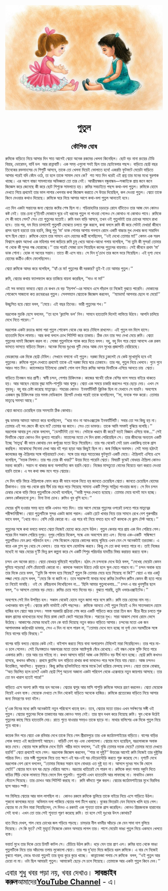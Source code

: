 <div align=center> <img src="./../../metadata/images/rabibasariya/পুতুল.jpg" align="center" ></div>
<h1 align=center>পুতুল</h1>
<h2 align=center>কৌশিক ঘোষ</h2>
<div><p>&#x9B0;&#x9C1;&#x9AE;&#x9BF;&#x995;&#x9C7; &#x9AC;&#x9BE;&#x9A1;&#x9BC;&#x9BF;&#x9A4;&#x9C7; &#x9A8;&#x9BF;&#x9DF;&#x9C7; &#x986;&#x9B8;&#x9BE;&#x9B0; &#x9A6;&#x9BF;&#x9A8; &#x9B8;&#x9BE;&#x9A4; &#x986;&#x997;&#x9C7;&#x987; &#x9B6;&#x9CD;&#x9AC;&#x9C7;&#x9A4;&#x9BE; &#x985;&#x9A8;&#x9C7;&#x995; &#x9B0;&#x995;&#x9AE;&#x9C7;&#x9B0; &#x996;&#x9C7;&#x9B2;&#x9A8;&#x9BE; &#x995;&#x9BF;&#x9A8;&#x9C7;&#x99B;&#x9BF;&#x9B2;&#x964; &#x99B;&#x9CB;&#x99F; &#x9AC;&#x9A1;&#x9BC; &#x9A8;&#x9BE;&#x9A8;&#x9BE; &#x9B0;&#x982;&#x9DF;&#x9C7;&#x9B0; &#x99F;&#x9C7;&#x9A1;&#x9BF; &#x9AC;&#x9BF;&#x9DF;&#x9BE;&#x9B0;, &#x9A1;&#x9CB;&#x9B0;&#x9C7;&#x9AE;&#x9A8;, &#x9AC;&#x9BE;&#x9B0;&#x9CD;&#x9AC;&#x9BF; &#x9A1;&#x9B2;&#xA0; &#x986;&#x9B0; &#x9B0;&#x9BE;&#x9A8;&#x9CD;&#x9A8;&#x9BE;&#x9AC;&#x9BE;&#x99F;&#x9BF;&#x964; &#x98F;&#x995; &#x9B8;&#x9AE;&#x9DF; &#x98F;&#x997;&#x9C1;&#x9B2;&#x9CB; &#x9B8;&#x9AC;&#x987; &#x99B;&#x9BF;&#x9B2; &#x9A4;&#x9BE;&#x9B0; &#x99B;&#x9CB;&#x99F;&#x9AC;&#x9C7;&#x9B2;&#x9BE;&#x9B0; &#x9AA;&#x99B;&#x9A8;&#x9CD;&#x9A6;&#x964; &#x9AC;&#x9BE;&#x9A1;&#x9BC;&#x9BF;&#x9A4;&#x9C7; &#x99B;&#x9CB;&#x99F;&#x9CD;&#x99F; &#x9AC;&#x99B;&#x9B0; &#x9A4;&#x9BF;&#x9A8;&#x9C7;&#x995;&#x9C7;&#x9B0; &#x9B0;&#x995;&#x9CD;&#x9A4;&#x9AE;&#x9BE;&#x982;&#x9B8;&#x9C7;&#x9B0; &#x9AF;&#x9C7; &#x9B6;&#x9BF;&#x9B6;&#x9C1;&#x99F;&#x9BF; &#x986;&#x9B8;&#x9AC;&#x9C7;, &#x9A4;&#x9BE;&#x995;&#x9C7; &#x9A4;&#x9CB; &#x996;&#x9C7;&#x9B2;&#x9A8;&#x9BE; &#x9A6;&#x9BF;&#x9DF;&#x9C7;&#x987; &#x9AD;&#x9CB;&#x9B2;&#x9BE;&#x9A4;&#x9C7; &#x9B9;&#x9AC;&#x9C7;! &#x98F;&#x995;&#x9B0;&#x9A4;&#x9CD;&#x9A4;&#x9BF; &#x9AB;&#x9C1;&#x99F;&#x9AB;&#x99F;&#x9C7; &#x9AE;&#x9C7;&#x9DF;&#x9C7;&#x99F;&#x9BE; &#x9AC;&#x9BE;&#x9A1;&#x9BC;&#x9BF;&#x9A4;&#x9C7; &#x986;&#x9B8;&#x9BE;&#x9B0; &#x9AA;&#x9B0;&#x9C7;&#x987; &#x9AF;&#x9A6;&#x9BF; &#x995;&#x9C7;&#x981;&#x9A6;&#x9C7; &#x993;&#x9A0;&#x9C7;, &#x9A4;&#x9BE; &#x9B9;&#x9B2;&#x9C7; &#x9A4;&#x9BE;&#x995;&#x9C7; &#x9B8;&#x9BE;&#x9AE;&#x9BE;&#x9B2; &#x9A6;&#x9C7;&#x9AC;&#x9C7; &#x995;&#x9C7;?&#xA0; &#x997;&#x9A4; &#x9B8;&#x9BE;&#x9A4; &#x9A6;&#x9BF;&#x9A8; &#x9A7;&#x9B0;&#x9C7;&#x987; &#x98F;&#x987; &#x9AA;&#x9CD;&#x9B0;&#x9B6;&#x9CD;&#x9A8; &#x9A4;&#x9BE;&#x9B0; &#x9AE;&#x9A8;&#x9C7;&#x9B0; &#x9AE;&#x9A7;&#x9CD;&#x9AF;&#x9C7; &#x998;&#x9C1;&#x9B0;&#x9AA;&#x9BE;&#x995; &#x996;&#x9BE;&#x99A;&#x9CD;&#x99B;&#x9C7;&#x964; &#x98F;&#x9B0; &#x986;&#x997;&#x9C7; &#x9AC;&#x9BE;&#x99A;&#x9CD;&#x99A;&#x9BE; &#x9B8;&#x9BE;&#x9AE;&#x9B2;&#x9BE;&#x9A8;&#x9CB;&#x9B0; &#x985;&#x9AD;&#x9BF;&#x99C;&#x9CD;&#x99E;&#x9A4;&#x9BE; &#x9A4;&#x9CB; &#x9A4;&#x9BE;&#x9B0; &#x9A8;&#x9C7;&#x987;&#x964; &#x986;&#x9A4;&#x9CD;&#x9AE;&#x9C0;&#x9DF;&#x9B8;&#x9CD;&#x9AC;&#x99C;&#x9A8; &#x9AC;&#x9A8;&#x9CD;&#x9A7;&#x9C1;&#x9AC;&#x9BE;&#x9A8;&#x9CD;&#x9A7;&#x9AC;&#x2014;&#x9B8;&#x9AC;&#x9CD;&#x9AC;&#x9BE;&#x987;&#x995;&#x9C7; &#x9AA;&#x9CD;&#x9B0;&#x9BE;&#x9DF; &#x99C;&#x9A8;&#x9C7; &#x99C;&#x9A8;&#x9C7; &#x99C;&#x9BF;&#x99C;&#x9CD;&#x99E;&#x9C7;&#x9B8; &#x995;&#x9B0;&#x9C7; &#x99C;&#x9C7;&#x9A8;&#x9C7;&#x99B;&#x9C7; &#x995;&#x9C0; &#x995;&#x9B0;&#x9C7; &#x99B;&#x9CB;&#x99F; &#x9B6;&#x9BF;&#x9B6;&#x9C1;&#x995;&#x9C7; &#x9B8;&#x9BE;&#x9AE;&#x9B2;&#x9BE;&#x9A4;&#x9C7; &#x9B9;&#x9DF;&#x964; &#x9B0;&#x9C1;&#x9AE;&#x9BF;&#x9B0; &#x9B8;&#x9AC;&#x99A;&#x9BE;&#x987;&#x9A4;&#x9C7; &#x9AA;&#x99B;&#x9A8;&#x9CD;&#x9A6; &#x995;&#x9A5;&#x9BE;-&#x9AC;&#x9B2;&#x9BE; &#x9AA;&#x9C1;&#x9A4;&#x9C1;&#x9B2;&#x964; &#x9B0;&#x9C1;&#x9AE;&#x9BF;&#x995;&#x9C7; &#x9B9;&#x9CB;&#x9AE;&#x9C7; &#x9A6;&#x9C7;&#x996;&#x9A4;&#x9C7; &#x997;&#x9BF;&#x9DF;&#x9C7; &#x9AA;&#x9CD;&#x9B0;&#x9A5;&#x9AE;&#x9C7;&#x987; &#x9A4;&#x9BE;&#x9B0; &#x9AD;&#x9BE;&#x9B2; &#x9B2;&#x9BE;&#x997;&#x9BE;&#x9B0; &#x996;&#x9C7;&#x9B2;&#x9A8;&#x9BE;&#x9B0; &#x995;&#x9A5;&#x9BE; &#x99C;&#x9BF;&#x99C;&#x9CD;&#x99E;&#x9C7;&#x9B8; &#x995;&#x9B0;&#x9BE;&#x9A4;&#x9C7; &#x9B8;&#x9C7; &#x989;&#x9A4;&#x9CD;&#x9A4;&#x9B0; &#x9A6;&#x9BF;&#x9DF;&#x9C7;&#x99B;&#x9BF;&#x9B2;, &#x995;&#x9B2; &#x9A6;&#x9C7;&#x993;&#x9DF;&#x9BE; &#x9AA;&#x9C1;&#x9A4;&#x9C1;&#x9B2;&#x964; &#x9B6;&#x9CD;&#x9AC;&#x9C7;&#x9A4;&#x9BE; &#x9A4;&#x9BE;&#x995;&#x9C7; &#x995;&#x9BF;&#x9A8;&#x9C7; &#x9A6;&#x9C7;&#x993;&#x9DF;&#x9BE;&#x9B0; &#x995;&#x9A5;&#x9BE;&#x993; &#x9A6;&#x9BF;&#x9DF;&#x9C7;&#x99B;&#x9C7;&#x964; &#x9B0;&#x9C1;&#x9AE;&#x9BF;&#x995;&#x9C7; &#x998;&#x9B0;&#x9C7; &#x9A8;&#x9BF;&#x9DF;&#x9C7; &#x986;&#x9B8;&#x9BE;&#x9B0; &#x986;&#x997;&#x9C7; &#x995;&#x9A5;&#x9BE;-&#x9AC;&#x9B2;&#x9BE; &#x9AA;&#x9C1;&#x9A4;&#x9C1;&#x9B2; &#x986;&#x9A8;&#x9A4;&#x9C7;&#x987; &#x9B9;&#x9AC;&#x9C7;&#x964;</p><p>&#x98F;&#x9A4; &#x9A6;&#x9BF;&#x9A8; &#x98F;&#x995;&#x99F;&#x9BE; &#x9B8;&#x9A8;&#x9CD;&#x9A4;&#x9BE;&#x9A8;&#x9C7;&#x9B0; &#x99C;&#x9A8;&#x9CD;&#x9AF; &#x9B6;&#x9CD;&#x9AC;&#x9C7;&#x9A4;&#x9BE;&#x9B0; &#x995;&#x9B7;&#x9CD;&#x99F;&#x9C7;&#x9B0; &#x9B6;&#x9C7;&#x9B7; &#x99B;&#x9BF;&#x9B2; &#x9A8;&#x9BE;&#x964; &#x997;&#x9A1;&#x9BC;&#x9BF;&#x9DF;&#x9BE;&#x9B9;&#x9BE;&#x99F;&#x9BE;&#x9B0; &#x99A;&#x9A1;&#x9BC;&#x99A;&#x9A1;&#x9BC;&#x9C7; &#x9B0;&#x9CB;&#x9A6;&#x9C7; &#x9B9;&#x9BE;&#x981;&#x99F;&#x9A4;&#x9C7;&#x993; &#x9A4;&#x9BE;&#x9B0; &#x986;&#x99C; &#x9AF;&#x9C7;&#x9A8; &#x995;&#x9CB;&#x9A8;&#x993; &#x995;&#x9B7;&#x9CD;&#x99F; &#x9A8;&#x9C7;&#x987;&#x964; &#x9A4;&#x9BE;&#x9B0; &#x99A;&#x9C7;&#x9A8;&#x9BE; &#x9A6;&#x9C1;&#x2019;&#x9A4;&#x9BF;&#x9A8;&#x99F;&#x9BF; &#x9A6;&#x9CB;&#x995;&#x9BE;&#x9A8;&#x9C7; &#x998;&#x9C1;&#x9B0;&#x9C7; &#x993;&#x987; &#x9A7;&#x9B0;&#x9A8;&#x9C7;&#x9B0; &#x9AA;&#x9C1;&#x9A4;&#x9C1;&#x9B2; &#x9A8;&#x9BE; &#x9AA;&#x9BE;&#x993;&#x9DF;&#x9BE; &#x997;&#x9C7;&#x9B2;&#x9C7;&#x993; &#x9B8;&#x9C7; &#x995;&#x9CB;&#x9A5;&#x9BE;&#x993; &#x9A8;&#x9BE; &#x995;&#x9CB;&#x9A5;&#x9BE;&#x993; &#x9AA;&#x9BE;&#x9AC;&#x9C7;&#x964; &#x9B0;&#x9C1;&#x9AE;&#x9BF;&#x995;&#x9C7; &#x9B8;&#x9C7; &#x995;&#x9C0; &#x9AD;&#x9BE;&#x9AC;&#x9C7; &#x9AA;&#x9C7;&#x9B2;? &#x9B8;&#x9C7;&#x993; &#x9A4;&#x9CB; &#x9AA;&#x9C1;&#x9A4;&#x9C1;&#x9B2;&#x9C7;&#x9B0; &#x9AE;&#x9A4;&#x9CB;&#x987;&#x964; &#x9B0;&#x9C1;&#x9AE;&#x9BF; &#x9AF;&#x996;&#x9A8; &#x9AC;&#x9BE;&#x9A1;&#x9BC;&#x9BF; &#x986;&#x9B8;&#x9AC;&#x9C7;, &#x9A4;&#x996;&#x9A8; &#x993;&#x987; &#x9AA;&#x9C1;&#x9A4;&#x9C1;&#x9B2;&#x99F;&#x9BE;&#x987; &#x9A4;&#x9BE;&#x9B0; &#x99A;&#x9CB;&#x996;&#x9C7;&#x9B0; &#x9B8;&#x9BE;&#x9AE;&#x9A8;&#x9C7; &#x9B0;&#x9BE;&#x996;&#x9BE; &#x9B9;&#x9AC;&#x9C7;&#x964; &#x9A4;&#x9BE;&#x9B0; &#x9AA;&#x9B0;, &#x9A6;&#x9AE; &#x9A6;&#x9BF;&#x9DF;&#x9C7; &#x99A;&#x9BE;&#x9B2;&#x9BE;&#x9B2;&#x9C7;&#x987; &#x9AA;&#x9C1;&#x9A4;&#x9C1;&#x9B2;&#x99F;&#x9BF; &#x9AE;&#x9C7;&#x99D;&#x9C7;&#x9A4;&#x9C7; &#x99A;&#x9B2;&#x9A4;&#x9C7; &#x9B6;&#x9C1;&#x9B0;&#x9C1; &#x995;&#x9B0;&#x9B2;&#x9C7;, &#x995;&#x9A5;&#x9BE; &#x9AC;&#x9B2;&#x9B2;&#x9C7; &#x9B0;&#x9C1;&#x9AE;&#x9BF; &#x995;&#x9C0; &#x995;&#x9B0;&#x9C7; &#x9B8;&#x9C7;&#x99F;&#x9BE;&#x987; &#x9A6;&#x9C7;&#x996;&#x9BE;&#x9B0;! &#x99C;&#x9C0;&#x9AC;&#x9A8;&#x9C7; &#x9AA;&#x9CD;&#x9B0;&#x9B8;&#x9AC; &#x9AF;&#x9A8;&#x9CD;&#x9A4;&#x9CD;&#x9B0;&#x9A3;&#x9BE; &#x9B9;&#x9DF;&#x9A4;&#x9CB; &#x9A4;&#x9BE;&#x9B0; &#x9B9;&#x9DF;&#x9A8;&#x9BF;, &#x995;&#x9BF;&#x9A8;&#x9CD;&#x9A4;&#x9C1; &#x9B6;&#x9C1;&#x9A7;&#x9C1; &#x2018;&#x9AE;&#x9BE;&#x2019; &#x9A1;&#x9BE;&#x995; &#x9B6;&#x9CB;&#x9A8;&#x9BE;&#x9B0; &#x986;&#x9B6;&#x9BE;&#x9DF; &#x997;&#x9A8;&#x997;&#x9A8;&#x9C7; &#x9B0;&#x9CB;&#x9A6;&#x9C7; &#x98F;&#x995;&#x99F;&#x9BF; &#x9AC;&#x9BE;&#x99A;&#x9CD;&#x99A;&#x9BE;&#x9B0; &#x9AE;&#x9C1;&#x996; &#x9A6;&#x9C7;&#x996;&#x9BE;&#x9B0; &#x99C;&#x9A8;&#x9CD;&#x9AF; &#x9B8;&#x9BE;&#x9B0;&#x9BE;&#x9A6;&#x9BF;&#x9A8; &#x9AC;&#x9B8;&#x9C7; &#x99B;&#x9BF;&#x9B2; &#x9B6;&#x9CD;&#x9AC;&#x9C7;&#x9A4;&#x9BE;&#x964; &#x9B0;&#x9C1;&#x9AE;&#x9BF;&#x995;&#x9C7; &#x9B9;&#x9CB;&#x9AE;&#x9C7; &#x9A4;&#x9BE;&#x9B0; &#x9B8;&#x9BE;&#x9AE;&#x9A8;&#x9C7; &#x98F;&#x9A8;&#x9C7; &#x9B9;&#x9CB;&#x9AE;&#x9C7;&#x9B0; &#x995;&#x9B0;&#x9CD;&#x9A4;&#x9CD;&#x9B0;&#x9C0; &#x9AC;&#x9B2;&#x9C7;&#x99B;&#x9BF;&#x9B2;&#x9C7;&#x9A8;, &#x2018;&#x2018;&#x993;&#x987; &#x9A6;&#x9C7;&#x996;&#x9CB; &#x9A4;&#x9CB;&#x9AE;&#x9BE;&#x9B0; &#x9AE;&#x9BE;!&#x2019;&#x2019; &#x995;&#x9C7;&#x9AE;&#x9A8; &#x98F;&#x995; &#x9B8;&#x9B0;&#x9B2; &#x9AC;&#x9BF;&#x9B6;&#x9CD;&#x9AC;&#x9BE;&#x9B8;&#x9C7; &#x9AA;&#x9CD;&#x9B0;&#x9A5;&#x9AE; &#x985;&#x9A6;&#x9C7;&#x996;&#x9BE; &#x98F;&#x995; &#x9AE;&#x9B9;&#x9BF;&#x9B2;&#x9BE;&#x9B0; &#x997;&#x9B2;&#x9BE; &#x99C;&#x9A1;&#x9BC;&#x9BF;&#x9DF;&#x9C7; &#x9B0;&#x9C1;&#x9AE;&#x9BF; &#x99A;&#x9C1;&#x9AE;&#x9C1; &#x996;&#x9C7;&#x9DF;&#x9C7; &#x986;&#x9A7;&#x9CB;-&#x986;&#x9A7;&#x9CB; &#x997;&#x9B2;&#x9BE;&#x9DF; &#x9AC;&#x9B2;&#x9C7;&#x99B;&#x9BF;&#x9B2;, &#x2018;&#x2018;&#x9AE;&#x9BE; &#x9A4;&#x9C1;&#x9AE;&#x9BF; &#x995;&#x9C0; &#x9B8;&#x9C1;&#x9A8;&#x9CD;&#x9A6;&#x9B0;! &#x9A4;&#x9CB;&#x9AE;&#x9BE;&#x9B0; &#x997;&#x9BE; &#x9A5;&#x9C7;&#x995;&#x9C7; &#x995;&#x9C0; &#x9B8;&#x9C1;&#x9A8;&#x9CD;&#x9A6;&#x9B0; &#x997;&#x9A8;&#x9CD;&#x9A7; &#x9AC;&#x9C7;&#x9B0;&#x9CB;&#x99A;&#x9CD;&#x99B;&#x9C7;&#x964;&#x2019;&#x2019; &#x9A4;&#x9BE;&#x9B0; &#x9AA;&#x9B0;&#x9C7;&#x987; &#x9B8;&#x9CB;&#x99C;&#x9BE; &#x99A;&#x9B2;&#x9C7; &#x997;&#x9BF;&#x9DF;&#x9C7;&#x99B;&#x9BF;&#x9B2; &#x995;&#x9B2;&#x9C7;&#x9B0; &#x9AA;&#x9C1;&#x9A4;&#x9C1;&#x9B2;&#x9C7;&#x9B0; &#x9AC;&#x9BE;&#x9DF;&#x9A8;&#x9BE;&#x9DF;&#x964; &#x9B8;&#x9C7;&#x987; &#x99C;&#x9C0;&#x9AC;&#x9A8;&#x9C7; &#x9AA;&#x9CD;&#x9B0;&#x9A5;&#x9AE; &#x2018;&#x9AE;&#x9BE;&#x2019; &#x9A1;&#x9BE;&#x995; &#x9B6;&#x9CB;&#x9A8;&#x9BE;&#x964; &#x9B9;&#x9CB;&#x995; &#x9A8;&#x9BE; &#x985;&#x9A8;&#x9CD;&#x9AF;&#x9C7;&#x9B0; &#x9B8;&#x9A8;&#x9CD;&#x9A4;&#x9BE;&#x9A8;&#x964; &#x9A4;&#x9BE;&#x9A4;&#x9C7; &#x995;&#x9C0; &#x98F;&#x9B8;&#x9C7; &#x9AF;&#x9BE;&#x9DF;&#x964; &#x9B8;&#x9C7; &#x9A6;&#x9BF;&#x9A8; &#x9A6;&#x9C1;&#x2019;&#x99A;&#x9CB;&#x996; &#x9A4;&#x9BE;&#x9B0; &#x99C;&#x9B2;&#x9C7; &#x9AD;&#x9B0;&#x9C7; &#x997;&#x9BF;&#x9DF;&#x9C7;&#x99B;&#x9BF;&#x9B2;&#x964; &#x98F;&#x987; &#x9A6;&#x9C3;&#x9B6;&#x9CD;&#x9AF; &#x9A6;&#x9C7;&#x996;&#x9C7; &#x9B9;&#x9CB;&#x9AE;&#x9C7;&#x9B0; &#x995;&#x9B0;&#x9CD;&#x9A4;&#x9CD;&#x9B0;&#x9C0;&#x993; &#x995;&#x9C7;&#x981;&#x9A6;&#x9C7; &#x9AB;&#x9C7;&#x9B2;&#x9C7;&#x99B;&#x9BF;&#x9B2;&#x9C7;&#x9A8;&#x964;</p><p>&#x9B6;&#x9CD;&#x9AC;&#x9C7;&#x9A4;&#x9BE; &#x9B0;&#x9C1;&#x9AE;&#x9BF;&#x995;&#x9C7; &#x986;&#x9A6;&#x9B0; &#x995;&#x9B0;&#x9C7; &#x9AC;&#x9B2;&#x9C7;&#x99B;&#x9BF;&#x9B2;, &#x2018;&#x2018;&#x9B9;&#x9CD;&#x9AF;&#x9BE;&#x981; &#x9B0;&#x9C7; &#x9AE;&#x9BE;! &#x9AA;&#x9C1;&#x9A4;&#x9C1;&#x9B2;&#x9C7;&#x9B0; &#x995;&#x9C0; &#x9A6;&#x9B0;&#x995;&#x9BE;&#x9B0;? &#x9A4;&#x9C1;&#x987;-&#x987; &#x9A4;&#x9CB; &#x986;&#x9AE;&#x9BE;&#x9B0; &#x9AA;&#x9C1;&#x9A4;&#x9C1;&#x9B2;&#x964;&#x2019;&#x2019;&#xA0;</p><p>&#x9B0;&#x9C1;&#x9AE;&#x9BF;, &#x9B6;&#x9CD;&#x9AC;&#x9C7;&#x9A4;&#x9BE;&#x9B0; &#x995;&#x9A5;&#x9BE;&#x9DF; &#x9AB;&#x9CD;&#x9AF;&#x9BE;&#x9B2;&#x9AB;&#x9CD;&#x9AF;&#x9BE;&#x9B2; &#x995;&#x9B0;&#x9C7; &#x9A4;&#x9BE;&#x995;&#x9BF;&#x9DF;&#x9C7; &#x9AC;&#x9BE;&#x9DF;&#x9A8;&#x9BE; &#x995;&#x9B0;&#x9C7;&#x99B;&#x9BF;&#x9B2;, &#x2018;&#x2018;&#x9A6;&#x9BE;&#x993; &#x9A8;&#x9BE; &#x9AE;&#x9BE;!&#x2019;&#x2019;</p><p>&#x98F;&#x987; &#x9B8;&#x9AC; &#x9AD;&#x9BE;&#x9AC;&#x9A4;&#x9C7; &#x9AD;&#x9BE;&#x9AC;&#x9A4;&#x9C7; &#x9B6;&#x9CD;&#x9AC;&#x9C7;&#x9A4;&#x9BE; &#x9AF;&#x9C7; &#x995;&#x996;&#x9A8; &#x9AF;&#x9C7; &#x9AC;&#x9A1;&#x9BC; &#x2018;&#x99F;&#x9DF;&#x9B6;&#x9AA;&#x2019;-&#x98F;&#x9B0; &#x9B8;&#x9BE;&#x9AE;&#x9A8;&#x9C7; &#x98F;&#x9B8;&#x9C7; &#x9A6;&#x9BE;&#x981;&#x9A1;&#x9BC;&#x9BE;&#x9B2; &#x9A4;&#x9BE; &#x9A8;&#x9BF;&#x99C;&#x9C7;&#x987; &#x9AC;&#x9C1;&#x99D;&#x9A4;&#x9C7; &#x9AA;&#x9BE;&#x9B0;&#x9C7;&#x9A8;&#x9BF;&#x964; &#x9A6;&#x9CB;&#x995;&#x9BE;&#x9A8;&#x9C7;&#x9B0; &#x9B6;&#x9CB;&#x995;&#x9C7;&#x9B8;&#x9C7; &#x9B8;&#x9BE;&#x99C;&#x9BE;&#x9A8;&#x9C7;&#x9BE; &#x995;&#x9A4; &#x9B0;&#x982;&#x9AC;&#x9C7;&#x9B0;&#x999;&#x9C7;&#x9B0; &#x9AA;&#x9C1;&#x9A4;&#x9C1;&#x9B2;&#x964; &#x9B8;&#x9C7;&#x9B2;&#x9B8;&#x9AE;&#x9CD;&#x9AF;&#x9BE;&#x9A8; &#x9B6;&#x9CD;&#x9AC;&#x9C7;&#x9A4;&#x9BE;&#x995;&#x9C7; &#x99C;&#x9BF;&#x99C;&#x9CD;&#x99E;&#x9C7;&#x9B8; &#x995;&#x9B0;&#x9B2;&#x9C7;&#x9A8;,&#xA0; &#x2018;&#x2018;&#x9AE;&#x9CD;&#x9AF;&#x9BE;&#x9A1;&#x9BE;&#x9AE;! &#x986;&#x9AA;&#x9A8;&#x9BE;&#x9B0; &#x99B;&#x9C7;&#x9B2;&#x9C7; &#x9A8;&#x9BE; &#x9AE;&#x9C7;&#x9DF;&#x9C7;!&#x2019;&#x2019;</p><p>&#x989;&#x99A;&#x9CD;&#x99B;&#x9CD;&#x9AC;&#x9B8;&#x9BF;&#x9A4; &#x9B9;&#x9DF;&#x9C7; &#x9B6;&#x9CD;&#x9AC;&#x9C7;&#x9A4;&#x9BE; &#x9AC;&#x9B2;&#x9B2;, &#x2018;&#x2018;&#x9AE;&#x9C7;&#x9DF;&#x9C7;&#x964; &#x98F;&#x987; &#x9AC;&#x99B;&#x9B0; &#x9A4;&#x9BF;&#x9A8;&#x9C7;&#x9B0;&#x964; &#x9AD;&#x9BE;&#x9B0;&#x9C0; &#x9AA;&#x9C1;&#x9A4;&#x9C1;&#x9B2;&#x9C7;&#x9B0; &#x9B6;&#x996;&#x964;&#x2019;&#x2019;</p><p>&#x9AD;&#x9A6;&#x9CD;&#x9B0;&#x9B2;&#x9CB;&#x995; &#x9AE;&#x9C1;&#x99A;&#x995;&#x9BF; &#x9B9;&#x9C7;&#x9B8;&#x9C7; &#x9AC;&#x9B2;&#x9B2;&#x9C7;&#x9A8;, &#x2018;&#x2018;&#x9A4;&#x9BE; &#x9B9;&#x9B2;&#x9C7; &#x2018;&#x995;&#x9CD;&#x9B2;&#x9CD;&#x9AF;&#x9BE;&#x9AA;&#x9BF;&#x982; &#x9A1;&#x9B2;&#x2019; &#x9A8;&#x9BF;&#x9A8;&#x964; &#x9B8;&#x9BE;&#x9AE;&#x9A8;&#x9C7; &#x9B9;&#x9BE;&#x9A4;&#x9A4;&#x9BE;&#x9B2;&#x9BF; &#x9A6;&#x9BF;&#x9B2;&#x9C7;&#x987; &#x9B2;&#x9BE;&#x9AB;&#x9BF;&#x9DF;&#x9C7; &#x989;&#x9A0;&#x9AC;&#x9C7;&#x964; &#x986;&#x9AA;&#x9A8;&#x9BF; &#x99A;&#x9BE;&#x9B2;&#x9BF;&#x9DF;&#x9C7; &#x9A6;&#x9C7;&#x996;&#x9C7; &#x9A8;&#x9BF;&#x9A4;&#x9C7; &#x9AA;&#x9BE;&#x9B0;&#x9C7;&#x9A8;&#x964;&#x2019;&#x2019;</p><p>&#x9AD;&#x9A6;&#x9CD;&#x9B0;&#x9B2;&#x9CB;&#x995; &#x98F;&#x995;&#x99F;&#x9BE; &#x9B0;&#x982;&#x99A;&#x999;&#x9C7; &#x99C;&#x9BE;&#x9AE;&#x9BE; &#x9AA;&#x9B0;&#x9BE; &#x9AA;&#x9C1;&#x9A4;&#x9C1;&#x9B2; &#x9B6;&#x9CB;&#x995;&#x9C7;&#x9B8; &#x9A5;&#x9C7;&#x995;&#x9C7; &#x9AC;&#x9C7;&#x9B0; &#x995;&#x9B0;&#x9C7; &#x99F;&#x9C7;&#x9AC;&#x9BF;&#x9B2;&#x9C7; &#x9B0;&#x9BE;&#x996;&#x9B2;&#x9C7;&#x9A8;&#x964; &#x98F;&#x987; &#x9AA;&#x9C1;&#x9A4;&#x9C1;&#x9B2; &#x9A6;&#x9AE; &#x9A6;&#x9BF;&#x9B2;&#x9C7; &#x9B9;&#x9BE;&#x9B8;&#x9C7;&#x964; &#x9B9;&#x9BE;&#x9A4;&#x9A4;&#x9BE;&#x9B2;&#x9BF; &#x9A6;&#x9BF;&#x9B2;&#x9C7; &#x9B2;&#x9BE;&#x9AB;&#x9BE;&#x9DF;&#x964; &#x986;&#x9B0; &#x995;&#x9A5;&#x9BE; &#x9AC;&#x9B2;&#x9B2;&#x9C7; &#x99A;&#x9C7;&#x9BE;&#x996; &#x9AA;&#x9BF;&#x99F;&#x9AA;&#x9BF;&#x99F; &#x995;&#x9B0;&#x9C7; &#x9A4;&#x9BE;&#x995;&#x9BE;&#x9DF;&#x964; &#x9A0;&#x9BF;&#x995; &#x9AF;&#x9C7;&#x9A8; &#x9A4;&#x9BE;&#x9B0; &#x9B8;&#x9A6;&#x9CD;&#x9AF; &#x9A6;&#x9C7;&#x996;&#x9BE; &#x9AE;&#x9C7;&#x9DF;&#x9C7; &#x9B0;&#x9C1;&#x9AE;&#x9BF;&#x964; &#x9B6;&#x9CD;&#x9AC;&#x9C7;&#x9A4;&#x9BE; &#x9AA;&#x9C1;&#x9A4;&#x9C1;&#x9B2;&#x9C7;&#x9B0; &#x9A6;&#x9BE;&#x9AE;&#x987; &#x99C;&#x9BF;&#x99C;&#x9CD;&#x99E;&#x9C7;&#x9B8; &#x995;&#x9B0;&#x9B2; &#x9A8;&#x9BE;&#x964; &#x9B8;&#x9CB;&#x99C;&#x9BE; &#x9AA;&#x9C1;&#x9A4;&#x9C1;&#x9B2;&#x99F;&#x9BE;&#x995;&#x9C7; &#x9AA;&#x9CD;&#x9AF;&#x9BE;&#x995; &#x995;&#x9B0;&#x9C7; &#x9A6;&#x9BF;&#x9A4;&#x9C7; &#x9AC;&#x9B2;&#x9B2;&#x964; &#x9AC;&#x9B9;&#x9C1;, &#x9AC;&#x9B9;&#x9C1; &#x9A6;&#x9BF;&#x9A8; &#x9AA;&#x9B0;&#x9C7; &#x9B6;&#x9CD;&#x9AC;&#x9C7;&#x9A4;&#x9BE; &#x986;&#x9A8;&#x9A8;&#x9CD;&#x9A6;&#x9C7; &#x98F;&#x995; &#x9B0;&#x995;&#x9AE; &#x9AD;&#x9BE;&#x9B8;&#x9A4;&#x9C7; &#x9AD;&#x9BE;&#x9B8;&#x9A4;&#x9C7; &#x9AC;&#x9BE;&#x9A1;&#x9BC;&#x9BF;&#x9A4;&#x9C7; &#x9AB;&#x9BF;&#x9B0;&#x9B2;&#x964; &#x985;&#x9A8;&#x9C7;&#x995; &#x9A6;&#x9BF;&#x9A8;&#x9C7;&#x9B0; &#x9A6;&#x9C1;&#x983;&#x996;&#x9C7;&#x9B0; &#x997;&#x9C1;&#x99F;&#x9BF; &#x9AD;&#x9C7;&#x999;&#x9C7; &#x986;&#x99C; &#x9AF;&#x9C7;&#x9A8; &#x9B8;&#x9C1;&#x996;&#x9C7;&#x9B0; &#x9AA;&#x9CD;&#x9B0;&#x99C;&#x9BE;&#x9AA;&#x9A4;&#x9BF; &#x9AC;&#x9C7;&#x9B0;&#x9BF;&#x9DF;&#x9C7;&#x99B;&#x9C7;&#x964;</p><p>&#x9AC;&#x9C7;&#x9A1;&#x9B0;&#x9C1;&#x9AE;&#x9C7;&#x9B0; &#x98F;&#x995; &#x9A6;&#x9BF;&#x995;&#x9C7; &#x99B;&#x9CB;&#x99F;&#x9CD;&#x99F; &#x99F;&#x9C7;&#x9AC;&#x9BF;&#x9B2;&#x964; &#x9B8;&#x9C7;&#x996;&#x9BE;&#x9A8;&#x9C7; &#x9AC;&#x9B8;&#x9BE;&#x9A8;&#x9CB; &#x993;&#x987; &#x9AA;&#x9C1;&#x9A4;&#x9C1;&#x9B2;&#x964; &#x9A6;&#x9B0;&#x99C;&#x9BE; &#x9A6;&#x9BF;&#x9DF;&#x9C7; &#x9A2;&#x9C1;&#x995;&#x9B2;&#x9C7;&#x987; &#x9AF;&#x9C7; &#x995;&#x9C7;&#x989; &#x9AE;&#x9C1;&#x996;&#x9CB;&#x9AE;&#x9C1;&#x996;&#x9BF; &#x9B9;&#x9AC;&#x9C7; &#x993;&#x987; &#x9AA;&#x9C1;&#x9A4;&#x9C1;&#x9B2;&#x9C7;&#x9B0;&#x964; &#x9B0;&#x9C1;&#x9AE;&#x9BF;&#x995;&#x9C7; &#x9AA;&#x9C1;&#x9A4;&#x9C1;&#x9B2; &#x9A6;&#x9C7;&#x996;&#x9BE;&#x9A4;&#x9C7; &#x9AA;&#x9CD;&#x9B0;&#x9A5;&#x9AE;&#x9C7;&#x987; &#x9A4;&#x9BE;&#x995;&#x9C7; &#x98F;&#x987; &#x9A6;&#x9B0;&#x99C;&#x9BE; &#x9A6;&#x9BF;&#x9DF;&#x9C7; &#x998;&#x9B0;&#x9C7; &#x9A2;&#x9CB;&#x995;&#x9BE;&#x9AC;&#x9C7;&#x964; &#x9A4;&#x9BE;&#x9B0; &#x9AA;&#x9B0;, &#x9AA;&#x9C1;&#x9A4;&#x9C1;&#x9B2; &#x9A8;&#x9BF;&#x9DF;&#x9C7; &#x996;&#x9C7;&#x9B2;&#x9AC;&#x9C7;&#x964; &#x997;&#x9C1;&#x9A8;&#x9C7; &#x997;&#x9C1;&#x9A8;&#x9C7; &#x986;&#x9B0;&#x993; &#x9B8;&#x9BE;&#x9A4; &#x9A6;&#x9BF;&#x9A8;&#x964; &#x995;&#x9CD;&#x9AF;&#x9BE;&#x9B2;&#x9C7;&#x9A8;&#x9CD;&#x9A1;&#x9BE;&#x9B0;&#x9C7; &#x987;&#x9A4;&#x9BF;&#x9AE;&#x9A7;&#x9CD;&#x9AF;&#x9C7; &#x9B0;&#x9CB;&#x99C;&#x987; &#x997;&#x9CB;&#x9B2; &#x9A6;&#x9BE;&#x997; &#x9A6;&#x9BF;&#x9DF;&#x9C7; &#x9B0;&#x9C1;&#x9AE;&#x9BF;&#x9B0; &#x986;&#x9B8;&#x9BE;&#x9B0; &#x9A6;&#x9BF;&#x9A8;&#x99F;&#x9BF;&#x995;&#x9C7; &#x98F;&#x997;&#x9BF;&#x9DF;&#x9C7; &#x986;&#x9A8;&#x9A4;&#x9C7; &#x99A;&#x9BE;&#x9DF;&#xA0; &#x9B6;&#x9CD;&#x9AC;&#x9C7;&#x9A4;&#x9BE;&#x964;&#xA0;</p><p>&#x9AC;&#x9BE;&#x9A1;&#x9BC;&#x9BF;&#x9A4;&#x9C7; &#x9A4;&#x9BF;&#x9A8;&#x99C;&#x9A8; &#x9AE;&#x9BE;&#x9A4;&#x9CD;&#x9B0; &#x9AA;&#x9CD;&#x9B0;&#x9BE;&#x9A3;&#x9C0;&#x964; &#x9B8;&#x9CD;&#x9AC;&#x9BE;&#x9AE;&#x9C0; &#x99A;&#x9A8;&#x9CD;&#x9A6;&#x9A8;, &#x9AA;&#x9C7;&#x9B6;&#x9BE;&#x9DF; &#x99A;&#x9BF;&#x995;&#x9BF;&#x9CE;&#x9B8;&#x995;&#x964; &#x995;&#x9BE;&#x99C;&#x9C7;&#x9B0; &#x9B8;&#x9CD;&#x9AC;&#x9BE;&#x9B0;&#x9CD;&#x9A5;&#x9C7;&#x987; &#x9A4;&#x9BE;&#x981;&#x995;&#x9C7; &#x9AC;&#x9C7;&#x9B6;&#x9BF;&#x9B0; &#x9AD;&#x9BE;&#x997; &#x9B8;&#x9AE;&#x9DF;&#x9C7; &#x9AC;&#x9BE;&#x987;&#x9B0;&#x9C7; &#x9A5;&#x9BE;&#x995;&#x9A4;&#x9C7; &#x9B9;&#x9DF;&#x964; &#x986;&#x9B0; &#x986;&#x99B;&#x9C7;&#x9A8; &#x9B6;&#x9CD;&#x9AC;&#x9C7;&#x9A4;&#x9BE;&#x9B0; &#x9AC;&#x9C3;&#x9A6;&#x9CD;&#x9A7;&#x9BE; &#x9AE;&#x9BE;&#x9B8;&#x9BF;-&#x9B6;&#x9BE;&#x9B6;&#x9C1;&#x9A1;&#x9BC;&#x9BF; &#x986;&#x9B0; &#x9B6;&#x9CD;&#x9AC;&#x9B6;&#x9C1;&#x9B0;&#x964; &#x9B6;&#x9CD;&#x9AC;&#x9C7;&#x9A4;&#x9BE; &#x98F;&#x995; &#x9B8;&#x9AE;&#x9DF;&#x9C7; &#x99A;&#x9BE;&#x995;&#x9B0;&#x9BF; &#x995;&#x9B0;&#x9B2;&#x9C7;&#x993; &#x9AA;&#x9B0;&#x9C7; &#x99B;&#x9C7;&#x9A1;&#x9BC;&#x9C7; &#x9A6;&#x9C7;&#x9DF;&#x964; &#x98F;&#x996;&#x9A8; &#x9B8;&#x9C7; &#x997;&#x9C3;&#x9B9;&#x9AC;&#x9A7;&#x9C2;&#x964; &#x9AC;&#x9B9;&#x9C1; &#x9AC;&#x9BE;&#x9B0; &#x99A;&#x9C7;&#x9B7;&#x9CD;&#x99F;&#x9BE; &#x995;&#x9B0;&#x9C7;&#x99B;&#x9C7; &#x9AE;&#x9BE;&#x9A4;&#x9C3;&#x9A4;&#x9CD;&#x9AC;&#x9C7;&#x9B0;&#x964; &#x9B6;&#x9B9;&#x9B0;&#x9C7;&#x9B0; &#x995;&#x9CB;&#x9A8;&#x993;&#xA0; &#x987;&#x9A8;&#x9AB;&#x9BE;&#x9B0;&#x9CD;&#x99F;&#x9BF;&#x9B2;&#x9BF;&#x99F;&#x9BF; &#x995;&#x9CD;&#x9B2;&#x9BF;&#x9A8;&#x9BF;&#x995; &#x99B;&#x9BF;&#x9B2; &#x9A8;&#x9BE; &#x9AF;&#x9C7;&#x996;&#x9BE;&#x9A8;&#x9C7; &#x9B8;&#x9C7; &#x9AF;&#x9BE;&#x9DF;&#x9A8;&#x9BF;&#x964; &#x985;&#x9AC;&#x9B6;&#x9C7;&#x9B7;&#x9C7; &#x98F;&#x995;&#x99C;&#x9A8; &#x9AC;&#x9C3;&#x9A6;&#x9CD;&#x9A7; &#x99A;&#x9BF;&#x995;&#x9BF;&#x9CE;&#x9B8;&#x995; &#x9A4;&#x9BE;&#x9B0; &#x9B8;&#x9AE;&#x9B8;&#x9CD;&#x9A4; &#x9AE;&#x9C7;&#x9A1;&#x9BF;&#x995;&#x9CD;&#x9AF;&#x9BE;&#x9B2;&#xA0; &#x9B0;&#x9BF;&#x9AA;&#x9CB;&#x9B0;&#x9CD;&#x99F; &#x9A6;&#x9C7;&#x996;&#x9BE;&#x9B0; &#x9AA;&#x9B0;&#x9C7;&#x987; &#x9A4;&#x9BE;&#x995;&#x9C7; &#x9AC;&#x9B2;&#x9C7;&#x99B;&#x9BF;&#x9B2;&#x9C7;&#x9A8;, &#x2018;&#x2018;&#x9AE;&#x9BE;, &#x9AE;&#x9A8;&#x995;&#x9C7; &#x9B6;&#x995;&#x9CD;&#x9A4; &#x995;&#x9B0;&#x9CB;&#x964; &#x9A4;&#x9CB;&#x9AE;&#x9BE;&#x9B0; &#x9AE;&#x9BE;&#x9A4;&#x9C3;&#x9A4;&#x9CD;&#x9AC;&#x9C7; &#x9B8;&#x9AE;&#x9B8;&#x9CD;&#x9AF;&#x9BE; &#x986;&#x99B;&#x9C7;&#x964;&#x2019;&#x2019;&#xA0;</p><p>&#x9B6;&#x9CD;&#x9AC;&#x9C7;&#x9A4;&#x9BE; &#x99C;&#x9BE;&#x9A8;&#x9A4;&#x9C7; &#x99A;&#x9C7;&#x9DF;&#x9C7;&#x99B;&#x9BF;&#x9B2; &#x9A4;&#x9BE;&#x9B0; &#x9B8;&#x9AE;&#x9B8;&#x9CD;&#x9AF;&#x9BE;&#x99F;&#x9BE; &#x9A0;&#x9BF;&#x995; &#x995;&#x9CB;&#x9A5;&#x9BE;&#x9DF;&#x964;</p><p>&#x9AC;&#x9C3;&#x9A6;&#x9CD;&#x9A7; &#x9A1;&#x9BE;&#x995;&#x9CD;&#x9A4;&#x9BE;&#x9B0; &#x986;&#x9AE;&#x9A4;&#x9BE; &#x986;&#x9AE;&#x9A4;&#x9BE; &#x995;&#x9B0;&#x9C7; &#x9AC;&#x9B2;&#x9C7;&#x99B;&#x9BF;&#x9B2;&#x9C7;&#x9A8;,&#xA0; &#x2018;&#x2018;&#x9A7;&#x9B0;&#x9C7; &#x9A8;&#x9BE;&#x993; &#x9A8;&#x9BE; &#x986;&#x9A8;&#x98F;&#x995;&#x9CD;&#x9B8;&#x9AA;&#x9CD;&#x9B2;&#x9C7;&#x9A8;&#x9CD;&#x9A1; &#x987;&#x9A8;&#x9AB;&#x9BE;&#x9B0;&#x9CD;&#x99F;&#x9BF;&#x9B2;&#x9BF;&#x99F;&#x9BF;&#x964; &#x9B8;&#x9AC;&#x9BE;&#x9B0; &#x9A4;&#x9CB; &#x9B8;&#x9AC; &#x995;&#x9BF;&#x99B;&#x9C1; &#x9B9;&#x9DF; &#x9A8;&#x9BE;&#x964; &#x9A4;&#x9CB;&#x9AE;&#x9BE;&#x9B0; &#x98F;&#x987; &#x9B8;&#x9AC; &#x99C;&#x9C7;&#x9A8;&#x9C7; &#x995;&#x9C0; &#x9B9;&#x9AC;&#x9C7; &#x9AE;&#x9BE;? &#x9A4;&#x9CB;&#x9AE;&#x9BE;&#x9B0; &#x9AC;&#x9B0; &#x99C;&#x9BE;&#x9A8;&#x9C7;&#x964; &#x9B8;&#x9C7;&#x993; &#x9A4;&#x9CB; &#x9A1;&#x9BE;&#x995;&#x9CD;&#x9A4;&#x9BE;&#x9B0;&#x964; &#x9A4;&#x9BE;&#x995;&#x9C7; &#x986;&#x9AE;&#x9BF; &#x9B8;&#x9AE;&#x9B8;&#x9CD;&#x9A4;&#x987; &#x9AC;&#x9C1;&#x99D;&#x9BF;&#x9DF;&#x9C7; &#x9AC;&#x9B2;&#x9C7;&#x99B;&#x9BF;&#x964;&#x2019;&#x2019; &#x9AD;&#x9A6;&#x9CD;&#x9B0;&#x9B2;&#x9CB;&#x995; &#x986;&#x9AC;&#x9BE;&#x9B0; &#x99A;&#x9C1;&#x9AA; &#x9A5;&#x9C7;&#x995;&#x9C7; &#x9AC;&#x9B2;&#x9B2;&#x9C7;&#x9A8;, &#x2018;&#x2018;&#x9A1;&#x9C7;&#x9B8;&#x99F;&#x9BF;&#x9A8;&#x9BF;&#x987; &#x9A4;&#x9CB; &#x9B8;&#x9AC;&#x964; &#x9B8;&#x9C7;&#x99F;&#x9BE;&#x995;&#x9C7; &#x996;&#x9A3;&#x9CD;&#x9A1;&#x9BE;&#x9AC;&#x9C7; &#x995;&#x9C0; &#x995;&#x9B0;&#x9C7;? &#x9AF;&#x9A4;&#x987; &#x9AC;&#x9BF;&#x99C;&#x9CD;&#x99E;&#x9BE;&#x9A8; &#x98F;&#x997;&#x9BF;&#x9DF;&#x9C7; &#x9AF;&#x9BE;&#x995;...&#x2019;&#x2019; &#x9B8;&#x9C7;&#x987; &#x9A6;&#x9BF;&#x9A8;&#x99F;&#x9BF;&#x995;&#x9C7; &#x9B6;&#x9CD;&#x9AC;&#x9C7;&#x9A4;&#x9BE; &#x995;&#x9CB;&#x9A8;&#x993; &#x9A6;&#x9BF;&#x9A8; &#x9AD;&#x9C1;&#x9B2;&#x9A4;&#x9C7; &#x9AA;&#x9BE;&#x9B0;&#x9C7;&#x9A8;&#x9BF;&#x964; &#x9AE;&#x9BE;&#x9A4;&#x9BE;&#x9B2;&#x9C7;&#x9B0; &#x9AE;&#x9A4;&#x9CB; &#x9B8;&#x9C7; &#x9A6;&#x9BF;&#x9A8; &#x9B0;&#x9BE;&#x9B8;&#x9CD;&#x9A4;&#x9BE; &#x9AA;&#x9C7;&#x9B0;&#x9BF;&#x9DF;&#x9C7;&#x99B;&#x9BF;&#x9B2; &#x9B8;&#x9C7;&#x964; &#x9A4;&#x9BE;&#x9B0; &#x99C;&#x9C0;&#x9AC;&#x9A8;&#x9C7;&#x9B0; &#x985;&#x9A8;&#x9CD;&#x9AF;&#x9A4;&#x9AE; &#x98F;&#x995;&#x99F;&#x9BF; &#x987;&#x99A;&#x9CD;&#x99B;&#x9C7; &#x2018;&#x9AE;&#x9BE;&#x9A4;&#x9C3;&#x9A4;&#x9CD;&#x9AC;&#x2019; &#x995;&#x9C0; &#x9AD;&#x9BE;&#x9AC;&#x9C7; &#x995;&#x9CB;&#x9A5;&#x9BE;&#x9DF; &#x9AF;&#x9C7;&#x9A8; &#x995;&#x9B0;&#x9CD;&#x9AA;&#x9C2;&#x9B0;&#x9C7;&#x9B0; &#x9AE;&#x9A4;&#x9CB; &#x989;&#x9A1;&#x9BC;&#x9C7; &#x997;&#x9BF;&#x9DF;&#x9C7;&#x99B;&#x9BF;&#x9B2;&#x964; &#x9A4;&#x9BE;&#x9B0; &#x9AA;&#x9B0; &#x9A5;&#x9C7;&#x995;&#x9C7;&#x987; &#x9B8;&#x9C7;&#x987; &#x99A;&#x9B0;&#x9AE; &#x98F;&#x995;&#x9BE;&#x995;&#x9BF;&#x9A4;&#x9CD;&#x9AC; &#x9A4;&#x9BE;&#x995;&#x9C7; &#x997;&#x9CD;&#x9B0;&#x9BE;&#x9B8; &#x995;&#x9B0;&#x99B;&#x9BF;&#x9B2;&#x964; &#x9AE;&#x9BE;&#x99D;&#x9C7;&#x9AE;&#x9A7;&#x9CD;&#x9AF;&#x9C7; &#x9B8;&#x9BF;&#x9A8;&#x9C7;&#x9AE;&#x9BE; &#x9A6;&#x9C7;&#x996;&#x9BE; &#x986;&#x9B0; &#x9AC;&#x987; &#x9AA;&#x9A1;&#x9BC;&#x9BE; &#x99B;&#x9BE;&#x9A1;&#x9BC;&#x9BE; &#x986;&#x9B0; &#x995;&#x9BF;&#x99B;&#x9C1;&#x987; &#x99B;&#x9BF;&#x9B2; &#x9A8;&#x9BE;&#x964; &#x99C;&#x9A8;&#x9CD;&#x9AE; &#x9A8;&#x9BF;&#x99A;&#x9CD;&#x99B;&#x9BF;&#x9B2; &#x985;&#x9AC;&#x9B8;&#x9BE;&#x9A6;&#x964; &#x9B8;&#x9C7;&#x987; &#x9B8;&#x9AE;&#x9DF; &#x9B9;&#x9A0;&#x9BE;&#x9CE;&#x987;&#xA0; &#x995;&#x9B2;&#x9C7;&#x99C;&#x9C7;&#x9B0; &#x9AC;&#x9A8;&#x9CD;&#x9A7;&#x9C1; &#x990;&#x9A8;&#x9CD;&#x9A6;&#x9CD;&#x9B0;&#x9BF;&#x9B2;&#x9BE;&#x9B0; &#x9B8;&#x999;&#x9CD;&#x997;&#x9C7; &#x997;&#x9A1;&#x9BC;&#x9BF;&#x9DF;&#x9BE;&#x9B9;&#x9BE;&#x99F;&#x9C7; &#x9A6;&#x9C7;&#x996;&#x9BE;&#x964; &#x9B8;&#x999;&#x9CD;&#x997;&#x9C7; &#x9A4;&#x9BE;&#x9B0; &#x9AC;&#x99B;&#x9B0; &#x9B8;&#x9BE;&#x9A4;&#x9C7;&#x995;&#x9C7;&#x9B0; &#x9AB;&#x9C1;&#x99F;&#x9AB;&#x9C1;&#x99F;&#x9C7; &#x98F;&#x995;&#x99F;&#x9BF; &#x9AE;&#x9C7;&#x9DF;&#x9C7;&#x964; &#x990;&#x9A8;&#x9CD;&#x9A6;&#x9CD;&#x9B0;&#x9BF;&#x9B2;&#x9BE;&#x987; &#x98F;&#x997;&#x9BF;&#x9DF;&#x9C7; &#x98F;&#x9B8;&#x9C7; &#x9AC;&#x9B2;&#x9C7;&#x99B;&#x9BF;&#x9B2;, &#x2018;&#x2018;&#x9A6;&#x9A4;&#x9CD;&#x9A4;&#x995; &#x9A8;&#x9BF;&#x9B2;&#x9BE;&#x9AE;&#x964; &#x9A4;&#x9BE;&#x9B0; &#x9AA;&#x9B0; &#x9A4;&#x9CB;&#x9B0; &#x995;&#x9C0; &#x996;&#x9AC;&#x9B0;?&#x2019;&#x2019; &#x989;&#x9A4;&#x9CD;&#x9A4;&#x9B0; &#x9A6;&#x9BF;&#x9A4;&#x9C7; &#x9AA;&#x9BE;&#x9B0;&#x9C7;&#x9A8;&#x9BF; &#x9B6;&#x9CD;&#x9AC;&#x9C7;&#x9A4;&#x9BE;&#x964; &#x9AC;&#x9BF;&#x9B7;&#x9DF;&#x99F;&#x9BF; &#x9AC;&#x9C1;&#x99D;&#x9C7;&#x987; &#x9AC;&#x9CB;&#x9A7;&#x9B9;&#x9DF; &#x990;&#x9A8;&#x9CD;&#x9A6;&#x9CD;&#x9B0;&#x9BF;&#x9B2;&#x9BE; &#x995;&#x9CB;&#x9A8;&#x993; &#x9AE;&#x9A8;&#x9CD;&#x9A4;&#x9AC;&#x9CD;&#x9AF; &#x995;&#x9B0;&#x9C7;&#x9A8;&#x9BF;&#x964; &#x9B8;&#x9A8;&#x9CD;&#x9A4;&#x9BE;&#x9A8; &#x9A8;&#x9BE; &#x9A5;&#x9BE;&#x995;&#x9BE;&#x9B0; &#x99C;&#x9A8;&#x9CD;&#x9AF; &#x985;&#x9AA;&#x9AE;&#x9BE;&#x9A8;&#x9BF;&#x9A4; &#x995;&#x9AE; &#x9B9;&#x9DF;&#x9A8;&#x9BF; &#x9B6;&#x9CD;&#x9AC;&#x9C7;&#x9A4;&#x9BE;&#x964; &#x9A8;&#x9BF;&#x99C;&#x9C7;&#x9B0; &#x9AE;&#x9BE;&#x9B8;&#x9A4;&#x9C1;&#x9A4;&#x9CB; &#x9AC;&#x9CB;&#x9A8;&#x9C7;&#x9B0; &#x9AC;&#x9BF;&#x9DF;&#x9C7;&#x9A4;&#x9C7; &#x9AC;&#x9B0;&#x9A3; &#x995;&#x9B0;&#x9A4;&#x9C7; &#x9A6;&#x9C7;&#x993;&#x9DF;&#x9BE; &#x9B9;&#x9DF;&#x9A8;&#x9BF; &#x9A4;&#x9BE;&#x995;&#x9C7;&#x964; &#x98F; &#x9B8;&#x9AC; &#x995;&#x9A5;&#x9BE; &#x9AC;&#x9A1;&#x9CD;&#x9A1; &#x9AE;&#x9A8;&#x9C7;&#xA0;&#x9AA;&#x9A1;&#x9BC;&#x9C7; &#x9B6;&#x9CD;&#x9AC;&#x9C7;&#x9A4;&#x9BE;&#x9B0;&#x964;&#xA0; &#xA0; &#xA0; &#xA0; &#xA0; &#xA0; &#xA0;&#xA0;</p><p>&#x9B8;&#x9C7; &#x9A6;&#x9BF;&#x9A8; &#x9AC;&#x9BE;&#x9A1;&#x9BC;&#x9BF; &#x9AB;&#x9BF;&#x9B0;&#x9C7; &#x990;&#x9A8;&#x9CD;&#x9A6;&#x9CD;&#x9B0;&#x9BF;&#x9B2;&#x9BE;&#x995;&#x9C7; &#x9AB;&#x9CB;&#x9A8; &#x995;&#x9B0;&#x9C7; &#x995;&#x9C0; &#x9AD;&#x9BE;&#x9AC;&#x9C7; &#x9A6;&#x9A4;&#x9CD;&#x9A4;&#x995; &#x9A8;&#x9BF;&#x9A4;&#x9C7; &#x9B9;&#x9DF; &#x99C;&#x9BE;&#x9A8;&#x9A4;&#x9C7; &#x99A;&#x9C7;&#x9DF;&#x9C7;&#x99B;&#x9BF;&#x9B2; &#x9B6;&#x9CD;&#x9AC;&#x9C7;&#x9A4;&#x9BE;&#x964; &#x99C;&#x9BE;&#x9A8;&#x9A4;&#x9C7; &#x99A;&#x9C7;&#x9DF;&#x9C7;&#x99B;&#x9BF;&#x9B2; &#x9B9;&#x9CB;&#x9AE;&#x9C7;&#x9B0; &#x9A0;&#x9BF;&#x995;&#x9BE;&#x9A8;&#x9BE;&#x993;&#x964; &#x9A4;&#x9BE;&#x9B0; &#x9AA;&#x9B0; &#x9A5;&#x9C7;&#x995;&#x9C7; &#x9AA;&#x9CD;&#x9B0;&#x9BE;&#x9DF; &#x9A6;&#x9C0;&#x9B0;&#x9CD;&#x998; &#x99A;&#x9BE;&#x9B0; &#x9AC;&#x99B;&#x9B0; &#x9B2;&#x9A1;&#x9BC;&#x9C7; &#x997;&#x9BF;&#x9DF;&#x9C7;&#x99B;&#x9C7; &#x9B8;&#x9BE;&#x9AE;&#x9BE;&#x9A8;&#x9CD;&#x9AF; &#x98F;&#x995;&#x99F;&#x9BF; &#x9B6;&#x9BF;&#x9B6;&#x9C1;&#x9B0; &#x9B8;&#x9BE;&#x9A8;&#x9CD;&#x9A8;&#x9BF;&#x9A7;&#x9CD;&#x9AF; &#x9AA;&#x9BE;&#x993;&#x9DF;&#x9BE;&#x9B0; &#x99C;&#x9A8;&#x9CD;&#x9AF;&#x964; &#x9B8;&#x9C7; &#x9A6;&#x9BF;&#x9A8; &#x99A;&#x9A8;&#x9CD;&#x9A6;&#x9A8; &#x99A;&#x9C7;&#x9AE;&#x9CD;&#x9AC;&#x9BE;&#x9B0; &#x9A5;&#x9C7;&#x995;&#x9C7; &#x9AC;&#x9BE;&#x9A1;&#x9BC;&#x9BF; &#x9AB;&#x9BF;&#x9B0;&#x9C7; &#x9AA;&#x9C1;&#x9A4;&#x9C1;&#x9B2;&#x99F;&#x9BF;&#x995;&#x9C7; &#x9A6;&#x9C7;&#x996;&#x9C7;&#x987; &#x9AC;&#x9B2;&#x9C7;&#x99B;&#x9BF;&#x9B2;, &#x2018;&#x2018;&#x9AD;&#x9BE;&#x9B0;&#x9C0; &#x9B8;&#x9C1;&#x9A8;&#x9CD;&#x9A6;&#x9B0; &#x9A6;&#x9C7;&#x996;&#x9A4;&#x9C7; &#x9B9;&#x9DF;&#x9C7;&#x99B;&#x9C7;&#x964; &#x9A4;&#x9CB;&#x9AE;&#x9BE;&#x9B0; &#x9AE;&#x9C7;&#x9DF;&#x9C7; &#x9AC;&#x9B2;&#x9C7;&#x987; &#x9AE;&#x9A8;&#x9C7; &#x9B9;&#x99A;&#x9CD;&#x99B;&#x9C7;&#x964; &#x995;&#x9C7;&#x9AE;&#x9A8; &#x995;&#x9CB;&#x981;&#x995;&#x9A1;&#x9BC;&#x9BE;&#x9A8;&#x9CB; &#x99A;&#x9C1;&#x9B2;&#x964; &#x99F;&#x9BE;&#x9A8;&#x9BE; &#x99F;&#x9BE;&#x9A8;&#x9BE; &#x99A;&#x9CB;&#x996;&#x964; &#x9B0;&#x9C1;&#x9AE;&#x9BF;&#x993; &#x996;&#x9C1;&#x9AC; &#x996;&#x9C1;&#x9B6;&#x9BF; &#x9B9;&#x9AC;&#x9C7;&#x964;&#x2019;&#x2019;&#xA0;</p><p>&#x9AE;&#x9C7;&#x9DF;&#x9C7;&#x9B0; &#x996;&#x9C1;&#x9B6;&#x9BF; &#x9B9;&#x993;&#x9DF;&#x9BE;&#x9B0; &#x9B8;&#x9AE;&#x9DF; &#x9B9;&#x9A4;&#x9C7; &#x9AC;&#x9BE;&#x995;&#x9BF; &#x98F;&#x996;&#x9A8;&#x993; &#x9B8;&#x9BE;&#x9A4; &#x9A6;&#x9BF;&#x9A8;&#x964; &#x9A4;&#x9BE;&#x9B0; &#x986;&#x997;&#x9C7; &#x9AE;&#x9C7;&#x9DF;&#x9C7;&#x9B0; &#x9AA;&#x9C1;&#x9A4;&#x9C1;&#x9B2;&#x9C7;&#x9B0; &#x993;&#x9AA;&#x9B0;&#x9C7;&#x987; &#x99A;&#x9B2;&#x9A4;&#x9C7; &#x9AA;&#x9BE;&#x9B0;&#x9C7; &#x9AE;&#x9BE;&#x9A4;&#x9C3;&#x9A4;&#x9CD;&#x9AC;&#x9C7;&#x9B0; &#x9AA;&#x9B0;&#x9C0;&#x995;&#x9CD;&#x9B7;&#x9BE;&#x9A8;&#x9BF;&#x9B0;&#x9C0;&#x995;&#x9CD;&#x9B7;&#x9BE;&#x964; &#x9B6;&#x9CD;&#x9AC;&#x9C7;&#x9A4;&#x9BE; &#x9AA;&#x9C1;&#x9A4;&#x9C1;&#x9B2;&#x99F;&#x9BF;&#x995;&#x9C7; &#x9B8;&#x9C1;&#x9A8;&#x9CD;&#x9A6;&#x9B0; &#x98F;&#x995;&#x99F;&#x9BE; &#x99C;&#x9BE;&#x9AE;&#x9BE; &#x9AA;&#x9B0;&#x9BE;&#x9B2;&#x964; &#x98F;&#x995;&#x99F;&#x9BE; &#x9AA;&#x9CD;&#x9B2;&#x9C7;&#x99F;&#x9C7; &#x996;&#x9BE;&#x9AC;&#x9BE;&#x9B0; &#x9A8;&#x9BF;&#x9DF;&#x9C7; &#x9A4;&#x9BE;&#x9B0; &#x9B8;&#x9BE;&#x9AE;&#x9A8;&#x9C7; &#x9B0;&#x9C7;&#x996;&#x9C7; &#x9AC;&#x9C7;&#x9B6; &#x997;&#x9C1;&#x9B0;&#x9C1;&#x997;&#x9AE;&#x9CD;&#x9AD;&#x9C0;&#x9B0; &#x9AD;&#x9BE;&#x9AC;&#x9C7; &#x9AC;&#x9B2;&#x9B2;, &#x2018;&#x2018;&#x996;&#x9C7;&#x9DF;&#x9C7; &#x9A8;&#x9BE;&#x993;&#x964; &#x9AC;&#x9C7;&#x9B6;&#x9BF; &#x9A6;&#x9C7;&#x9B0;&#x9BF; &#x995;&#x9CB;&#x9B0;&#x9CB; &#x9A8;&#x9BE;&#x964; &#x98F;&#x9B0; &#x9AA;&#x9B0;&#x9C7; &#x9AC;&#x987; &#x9A8;&#x9BF;&#x9DF;&#x9C7; &#x9AC;&#x9B8;&#x9A4;&#x9C7; &#x9B9;&#x9AC;&#x9C7; &#x9A8;&#x9BE;? &#x995;&#x9BE;&#x9B2;&#x995;&#x9C7; &#x9AF;&#x9C7; &#x995;&#x9CD;&#x9B2;&#x9BE;&#x9B8; &#x99F;&#x9C7;&#x9B8;&#x9CD;&#x99F; &#x986;&#x99B;&#x9C7;&#x964;&#x2019;&#x2019;</p><p>&#x9AA;&#x9C1;&#x9A4;&#x9C1;&#x9B2;&#x9C7;&#x9B0; &#x9B8;&#x999;&#x9CD;&#x997;&#x9C7; &#x995;&#x9A5;&#x9BE; &#x9AC;&#x9B2;&#x9A4;&#x9C7; &#x9AC;&#x9B2;&#x9A4;&#x9C7; &#x9B6;&#x9CD;&#x9AC;&#x9C7;&#x9A4;&#x9BE; &#x9A8;&#x9BF;&#x99C;&#x9C7;&#x987; &#x9B9;&#x9CB;&#x9B9;&#x9CB; &#x995;&#x9B0;&#x9C7; &#x9B9;&#x9C7;&#x9B8;&#x9C7; &#x989;&#x9A0;&#x9B2;&#x964; &#x9AA;&#x9C1;&#x9A4;&#x9C1;&#x9B2; &#x995;&#x9C7;&#x9A8;&#x9BE;&#x9B0; &#x9AA;&#x9B0;&#x9C7; &#x9AA;&#x9CD;&#x9B0;&#x9BE;&#x9DF; &#x98F;&#x995; &#x9A6;&#x9BF;&#x9A8; &#x9AA;&#x9C7;&#x9B0;&#x9BF;&#x9DF;&#x9C7; &#x997;&#x9C7;&#x9B2;&#x964; &#x9AA;&#x9B0;&#x9C7;&#x9B0; &#x9A6;&#x9BF;&#x9A8; &#x9B8;&#x995;&#x9BE;&#x9B2; &#x9AA;&#x9C7;&#x9B0;&#x9BF;&#x9DF;&#x9C7; &#x9A6;&#x9C1;&#x9AA;&#x9C1;&#x9B0;&#x964; &#x9A6;&#x9C1;&#x9AA;&#x9C1;&#x9B0; &#x9AA;&#x9C7;&#x9B0;&#x9BF;&#x9DF;&#x9C7; &#x9AC;&#x9BF;&#x995;&#x9C7;&#x9B2;, &#x9B8;&#x9A8;&#x9CD;&#x9A7;&#x9C7; &#x98F;&#x9AC;&#x982; &#x985;&#x9AC;&#x9B6;&#x9C7;&#x9B7;&#x9C7; &#x9B0;&#x9BE;&#x9A4; &#x98F;&#x9B2;&#x964; &#x9A6;&#x9BF;&#x9A8;&#x9C7;&#x9B0; &#x98F;&#x995;-&#x98F;&#x995;&#x99F;&#x9BF;&#xA0; &#x9B8;&#x9A8;&#x9CD;&#x9A7;&#x9BF;&#x995;&#x9CD;&#x9B7;&#x9A3;&#x9C7; &#x9AA;&#x9C1;&#x9A4;&#x9C1;&#x9B2;&#x99F;&#x9BF;&#x9B0;&#x993; &#x9AF;&#x9C7;&#x9A8; &#x9A6;&#x9CD;&#x9B0;&#x9C1;&#x9A4; &#x9AA;&#x9B0;&#x9BF;&#x9AC;&#x9B0;&#x9CD;&#x9A4;&#x9A8; &#x9B9;&#x9B2;&#x964; &#x9B6;&#x9C7;&#x9B7; &#x9AC;&#x9BF;&#x995;&#x9C7;&#x9B2;&#x9C7; &#x9B6;&#x9CD;&#x9AC;&#x9C7;&#x9A4;&#x9BE;&#x9B0; &#x995;&#x9CB;&#x9B2;&#x9C7;&#x9B0; &#x995;&#x9BE;&#x99B;&#x9C7; &#x998;&#x9C1;&#x9AE;&#x9BF;&#x9DF;&#x9C7; &#x98F;&#x996;&#x9A8; &#x9AF;&#x9C7;&#x9A8; &#x9B8;&#x9C7; &#x985;&#x9A8;&#x9C7;&#x995;&#x99F;&#x9BE;&#x987; &#x9A4;&#x9B0;&#x9A4;&#x9BE;&#x99C;&#x9BE;&#x964; &#x98F; &#x9AC;&#x9BE;&#x9B0;&#x9C7; &#x98F;&#x995; &#x997;&#x9CD;&#x9B2;&#x9BE;&#x9B8; &#x9A6;&#x9C1;&#x9A7; &#x996;&#x9C7;&#x9DF;&#x9C7; &#x9B8;&#x9C7; &#x996;&#x9C7;&#x9B2;&#x9AC;&#x9C7;&#x964; &#x9A4;&#x9BE;&#x9B0; &#x9AA;&#x9B0;&#x9C7; &#x9AC;&#x9B8;&#x9C7; &#x9B9;&#x9CB;&#x9AE;&#x99F;&#x9BE;&#x9B8;&#x9CD;&#x995; &#x995;&#x9B0;&#x9AC;&#x9C7;&#x964; &#x995;&#x9BF;&#x9A8;&#x9CD;&#x9A4;&#x9C1; &#x9B8;&#x9C7; &#x9A4;&#x9CB; &#x995;&#x9A5;&#x9BE; &#x9AC;&#x9B2;&#x9A4;&#x9C7; &#x9AA;&#x9BE;&#x9B0;&#x9C7; &#x9A8;&#x9BE;&#x964; &#x9A4;&#x9BE;&#x987; &#x9A8;&#x9BF;&#x99C;&#x9C7;&#x9B0; &#x9AE;&#x9A7;&#x9CD;&#x9AF;&#x9C7;&#x987; &#x9AE;&#x9BE; &#x986;&#x9B0; &#x9AE;&#x9C7;&#x9DF;&#x9C7;&#x9B0; &#x9A6;&#x9C1;&#x2019;&#x99F;&#x9BF; &#x9AD;&#x9BF;&#x9A8;&#x9CD;&#x9A8; &#x9B0;&#x9C2;&#x9AA; &#x995;&#x9B2;&#x9CD;&#x9AA;&#x9A8;&#x9BE; &#x995;&#x9B0;&#x9C7; &#x9B8;&#x9C7; &#x98F;&#x995;&#x99F;&#x9BF; &#x9B6;&#x9BF;&#x9B6;&#x9C1;&#x9B0; &#x9AA;&#x9B0;&#x9BF;&#x99A;&#x9B0;&#x9CD;&#x9AF;&#x9BE;&#x9B0; &#x9AF;&#x9BE;&#x9AC;&#x9A4;&#x9C0;&#x9DF; &#x9AC;&#x9BF;&#x9B7;&#x9DF; &#x995;&#x9B0;&#x9BE;&#x9DF;&#x9A4;&#x9CD;&#x9A4; &#x995;&#x9B0;&#x9A4;&#x9C7; &#x9AC;&#x9CD;&#x9AF;&#x9B8;&#x9CD;&#x9A4;&#x964;</p><p>&#x99A;&#x9A8;&#x9CD;&#x9A6;&#x9A8; &#x98F;&#x9B2; &#x985;&#x9A8;&#x9C7;&#x995; &#x9B0;&#x9BE;&#x9A4;&#x9C7;&#x964; &#x9B6;&#x9CD;&#x9AC;&#x9C7;&#x9A4;&#x9BE; &#x9AC;&#x9CB;&#x9A7;&#x9B9;&#x9DF; &#x998;&#x9C1;&#x9AE;&#x9BF;&#x9DF;&#x9C7;&#x987; &#x9AA;&#x9A1;&#x9BC;&#x9C7;&#x99B;&#x9BF;&#x9B2;&#x964; &#x9B9;&#x9A0;&#x9BE;&#x9CE; &#x9B8;&#x9C7; &#x99A;&#x9A8;&#x9CD;&#x9A6;&#x9A8;&#x995;&#x9C7; &#x9A6;&#x9C7;&#x996;&#x9C7; &#x989;&#x9A0;&#x9C7; &#x9AC;&#x9B2;&#x9B2;, &#x2018;&#x2018;&#x9A6;&#x9C7;&#x996;&#x9C7;&#x99B; &#x9AE;&#x9C7;&#x9DF;&#x9C7;&#x99F;&#x9BE; &#x995;&#x9C7;&#x9AE;&#x9A8; &#x998;&#x9C1;&#x9AE;&#x9BF;&#x9DF;&#x9C7; &#x9AA;&#x9A1;&#x9BC;&#x9C7;&#x99B;&#x9C7;! &#x9AC;&#x9C7;&#x9B6;&#x9BF; &#x99A;&#x9C7;&#x981;&#x99A;&#x9BE;&#x9AE;&#x9C7;&#x99A;&#x9BF; &#x995;&#x9CB;&#x9B0;&#x9CB; &#x9A8;&#x9BE;&#x964; &#x995;&#x9BE;&#x9B2;&#x995;&#x9C7; &#x9B8;&#x995;&#x9BE;&#x9B2;&#x9C7; &#x989;&#x9A0;&#x9A4;&#x9C7; &#x9A6;&#x9C7;&#x9B0;&#x9BF; &#x9B9;&#x9B2;&#x9C7; &#x9B8;&#x9CD;&#x995;&#x9C1;&#x9B2; &#x9AF;&#x9C7;&#x9A4;&#x9C7; &#x9AA;&#x9BE;&#x9B0;&#x9AC;&#x9C7; &#x9A8;&#x9BE;&#x964;&#x2019;&#x2019; &#x99A;&#x9A8;&#x9CD;&#x9A6;&#x9A8; &#x985;&#x9AC;&#x9BE;&#x995; &#x9B9;&#x9DF;&#x9C7; &#x9A4;&#x9BE;&#x9B0; &#x9A6;&#x9BF;&#x995;&#x9C7; &#x99A;&#x9C7;&#x9DF;&#x9C7; &#x9AC;&#x9B2;&#x9B2;, &#x2018;&#x2018;&#x9A4;&#x9C1;&#x9AE;&#x9BF; &#x995;&#x9BF; &#x9AA;&#x9BE;&#x997;&#x9B2; &#x9B9;&#x9DF;&#x9C7; &#x997;&#x9BF;&#x9DF;&#x9C7;&#x99B;? &#x9AA;&#x9C1;&#x9A4;&#x9C1;&#x9B2; &#x995;&#x9BF; &#x9A4;&#x9CB;&#x9AE;&#x9BE;&#x9B0; &#x9AE;&#x9C7;&#x9DF;&#x9C7; &#x9B9;&#x9DF;&#x9C7; &#x997;&#x9BF;&#x9DF;&#x9C7;&#x99B;&#x9C7; &#x9A8;&#x9BE; &#x995;&#x9BF;?&#x2019;&#x2019; &#x9B6;&#x9CD;&#x9AC;&#x9C7;&#x9A4;&#x9BE; &#x98F; &#x9AC;&#x9BE;&#x9B0; &#x98F;&#x995;&#x99F;&#x9C1; &#x9B2;&#x99C;&#x9CD;&#x99C;&#x9BE; &#x9AA;&#x9C7;&#x9DF;&#x9C7; &#x9B9;&#x9C7;&#x9B8;&#x9C7; &#x9AC;&#x9B2;&#x9B2;, &#x2018;&#x2018;&#x9AE;&#x9C7;&#x9DF;&#x9C7; &#x995;&#x9BF; &#x9A8;&#x9BE; &#x99C;&#x9BE;&#x9A8;&#x9BF; &#x9A8;&#x9BE;&#x964; &#x9A4;&#x9AC;&#x9C7; &#x9B8;&#x9BE;&#x9B0;&#x9BE;&#x995;&#x9CD;&#x9B7;&#x9A3;&#x987; &#x9AE;&#x9BE;&#x9A5;&#x9BE;&#x9B0; &#x9AE;&#x9A7;&#x9CD;&#x9AF;&#x9C7; &#x9B0;&#x9C1;&#x9AE;&#x9BF;&#x9B0; &#x9A6;&#x9C8;&#x9A8;&#x9A8;&#x9CD;&#x9A6;&#x9BF;&#x9A8; &#x9B0;&#x9C1;&#x99F;&#x9BF;&#x9A8; &#x995;&#x9C7;&#x9AE;&#x9A8; &#x995;&#x9C0; &#x9B9;&#x9A4;&#x9C7; &#x9AA;&#x9BE;&#x9B0;&#x9C7; &#x9A4;&#x9BE; &#x9A8;&#x9BF;&#x9DF;&#x9C7;&#x987; &#x9AD;&#x9BE;&#x9AC;&#x99B;&#x9BF;&#x964;&#xA0; &#x993;&#x987; &#x9AF;&#x9C7;&#xA0; &#x9B0;&#x9AC;&#x9C0;&#x9A8;&#x9CD;&#x9A6;&#x9CD;&#x9B0;&#x9A8;&#x9BE;&#x9A5; &#x9B2;&#x9BF;&#x996;&#x9C7;&#x99B;&#x9BF;&#x9B2;&#x9C7;&#x9A8; &#x9A8;&#x9BE;... &#x2018;&#x99B;&#x9BF;&#x9B2;&#x9BF; &#x986;&#x9AE;&#x9BE;&#x9B0; &#x9AA;&#x9C1;&#x9A4;&#x9C1;&#x9B2;&#x996;&#x9C7;&#x9B2;&#x9BE;&#x9DF;...&#x2019;&#x2019; &#x99A;&#x9A8;&#x9CD;&#x9A6;&#x9A8; &#x98F; &#x9AC;&#x9BE;&#x9B0; &#x996;&#x9C1;&#x9A8;&#x9B8;&#x9C1;&#x99F;&#x9BF;&#x9B0; &#x99B;&#x9B2;&#x9C7; &#x9AC;&#x9B2;&#x9B2;, &#x2018;&#x2018;&#x993; &#x986;&#x9B8;&#x9B2;&#x9C7; &#x9A4;&#x9CB;&#x9AE;&#x9BE;&#x9B0; &#x9AC;&#x9A1;&#x9BC; &#x9AE;&#x9C7;&#x9DF;&#x9C7;&#x964; &#x9B0;&#x9C1;&#x9AE;&#x9BF;&#x9B0; &#x99A;&#x9C7;&#x9DF;&#x9C7; &#x9B8;&#x9BE;&#x9A4; &#x9A6;&#x9BF;&#x9A8;&#x9C7;&#x9B0; &#x9AC;&#x9A1;&#x9BC;&#x964; &#x9AC;&#x9C1;&#x99D;&#x9A4;&#x9C7; &#x9AA;&#x9BE;&#x9B0;&#x99B;&#x9BF;, &#x9A4;&#x9C1;&#x9AE;&#x9BF; &#x993;&#x9AD;&#x9BE;&#x9B0;&#x98F;&#x995;&#x9CD;&#x9B8;&#x9BE;&#x987;&#x99F;&#x9C7;&#x9A1;&#x964;&#x2019;&#x2019;</p><p>&#x985;&#x9AC;&#x9B6;&#x9C7;&#x9B7;&#x9C7; &#x9B8;&#x9C7;&#x987; &#x9A6;&#x9BF;&#x9A8; &#x989;&#x9AA;&#x9B8;&#x9CD;&#x9A5;&#x9BF;&#x9A4; &#x9B9;&#x9B2;&#x964; &#x9B8;&#x995;&#x9BE;&#x9B2; &#x9A5;&#x9C7;&#x995;&#x9C7;&#x987; &#x9B9;&#x9CB;&#x9AE;&#x9C7; &#x9A8;&#x9A4;&#x9C1;&#x9A8; &#x99C;&#x9BE;&#x9AE;&#x9BE; &#x9AA;&#x9B0;&#x9C7; &#x9AC;&#x9B8;&#x9C7; &#x9B0;&#x9C1;&#x9AE;&#x9BF;&#x964; &#x9B0;&#x9C1;&#x9AE;&#x9BF; &#x9A4;&#x9BE;&#x9B0; &#x9B9;&#x9CB;&#x9AE;&#x9C7;&#x9B0; &#x9A8;&#x9BE;&#x9AE; &#x9A8;&#x9DF;&#x964; &#x993;&#x996;&#x9BE;&#x9A8;&#x995;&#x9BE;&#x9B0; &#x9A8;&#x9BE;&#x9AE; &#x9A6;&#x9C1;&#x9B0;&#x9CD;&#x997;&#x9BE;&#x964; &#x9B6;&#x9CD;&#x9AC;&#x9C7;&#x9A4;&#x9BE;&#x9B0; &#x9B0;&#x9C1;&#x9AE;&#x9BF; &#x9A8;&#x9BE;&#x9AE;&#x99F;&#x9BE;&#x987; &#x9AC;&#x9C7;&#x9B6;&#x9BF; &#x9AA;&#x99B;&#x9A8;&#x9CD;&#x9A6;&#x9C7;&#x9B0;&#x964;&#xA0; &#x9B0;&#x9C1;&#x9AE;&#x9BF;&#x995;&#x9C7; &#x986;&#x9A8;&#x9A4;&#x9C7; &#x9B8;&#x9C7;&#x987; &#x9AA;&#x9C1;&#x9A4;&#x9C1;&#x9B2; &#x9A8;&#x9BF;&#x9DF;&#x9C7;&#x987; &#x98F; &#x9A6;&#x9BF;&#x9A8; &#x9B8;&#x9BE;&#x9A4;&#x9B8;&#x995;&#x9BE;&#x9B2;&#x9C7; &#x9B9;&#x9CB;&#x9AE;&#x9C7; &#x9B9;&#x9BE;&#x99C;&#x9BF;&#x9B0; &#x9B9;&#x9B2; &#x9B6;&#x9CD;&#x9AC;&#x9C7;&#x9A4;&#x9BE; &#x986;&#x9B0; &#x99A;&#x9A8;&#x9CD;&#x9A6;&#x9A8;&#x964; &#x9B8;&#x9AE;&#x9B8;&#x9CD;&#x9A4; &#x9B8;&#x9B0;&#x995;&#x9BE;&#x9B0;&#x9BF; &#x9AA;&#x9CD;&#x9B0;&#x995;&#x9CD;&#x9B0;&#x9BF;&#x9DF;&#x9BE; &#x9B6;&#x9C7;&#x9B7; &#x995;&#x9B0;&#x9C7; &#x98F;&#x995;&#x99F;&#x9BF; &#x997;&#x9BE;&#x9A1;&#x9BC;&#x9BF;&#x9A4;&#x9C7; &#x995;&#x9B0;&#x9C7; &#x9A4;&#x9BE;&#x9B0;&#x9BE; &#x9A4;&#x9BF;&#x9A8; &#x99C;&#x9A8;&#xA0; &#x9A7;&#x9C0;&#x9B0;&#x9C7; &#x9A7;&#x9C0;&#x9B0;&#x9C7; &#x99A;&#x9B2;&#x9A4;&#x9C7; &#x9B6;&#x9C1;&#x9B0;&#x9C1; &#x995;&#x9B0;&#x9B2; &#x997;&#x9CD;&#x9B0;&#x9BE;&#x9AE;&#x9C7;&#x9B0; &#x9A7;&#x9BE;&#x9A8;&#x996;&#x9C7;&#x9A4;&#x9C7;&#x9B0; &#x9AE;&#x9A7;&#x9CD;&#x9AF;&#x9C7; &#x9A6;&#x9BF;&#x9DF;&#x9C7; &#x9B0;&#x9BE;&#x9B8;&#x9CD;&#x9A4;&#x9BE; &#x995;&#x9C7;&#x99F;&#x9C7; &#x995;&#x9C7;&#x99F;&#x9C7; &#x9B6;&#x9B9;&#x9B0;&#x9C7;&#x9B0; &#x9A6;&#x9BF;&#x995;&#x9C7;&#x964; &#x9B6;&#x9B0;&#x9A4;&#x9C7;&#x9B0; &#x9AE;&#x9C1;&#x996;&#x964; &#x9B8;&#x9BE;&#x9B0;&#x9BE; &#x986;&#x995;&#x9BE;&#x9B6; &#x9B8;&#x9CB;&#x9A8;&#x9BE; &#x9B0;&#x9CB;&#x9A6;&#x9C7; &#x9AD;&#x9C7;&#x9B8;&#x9C7; &#x989;&#x9A0;&#x9C7;&#x99B;&#x9C7;&#x964; &#x986;&#x995;&#x9BE;&#x9B6;&#x9C7;&#x9B0; &#x9AE;&#x9C7;&#x998;&#x9C7;&#x9B0; &#x9AE;&#x9A7;&#x9CD;&#x9AF;&#x9C7;&#x987; &#x9AF;&#x9C7;&#x9A8; &#x995;&#x9C7; &#x9AC;&#x9BE;&#x9B0;&#x9CD;&#x9A4;&#x9BE; &#x9A6;&#x9BF;&#x9DF;&#x9C7;&#x99B;&#x9C7; &#x9A8;&#x9A4;&#x9C1;&#x9A8; &#x995;&#x9BE;&#x9B0;&#x993; &#x9AC;&#x9BE;&#x9A1;&#x9BC;&#x9BF;&#x9A4;&#x9C7; &#x986;&#x9B8;&#x9BE;&#x9B0;&#x964; &#x99A;&#x9A8;&#x9CD;&#x9A6;&#x9A8;&#x9C7;&#x9B0; &#x9AE;&#x9A4;&#x9CB; &#x98F;&#x995; &#x99C;&#x9A8; &#x986;&#x9AA;&#x9BE;&#x9A6;&#x9AE;&#x9B8;&#x9CD;&#x9A4;&#x995; &#x995;&#x9BE;&#x9A0;&#x996;&#x9CB;&#x99F;&#x9CD;&#x99F;&#x9BE; &#x9A1;&#x9BE;&#x995;&#x9CD;&#x9A4;&#x9BE;&#x9B0;, &#x9B8;&#x9C7;&#x993; &#x98F; &#x9A6;&#x9BF;&#x9A8; &#x9A8;&#x9BE; &#x9AC;&#x9B2;&#x9C7; &#x9AA;&#x9BE;&#x9B0;&#x9B2; &#x9A8;&#x9BE;, &#x2018;&#x2018;&#x9A4;&#x9CB;&#x9AE;&#x9BE;&#x9DF; &#x9A6;&#x9C7;&#x996;&#x9C7; &#x9AE;&#x9A8;&#x9C7; &#x9B9;&#x99A;&#x9CD;&#x99B;&#x9C7; &#x9AE;&#x9BE; &#x9A6;&#x9C1;&#x9B0;&#x9CD;&#x997;&#x9BE; &#x9AF;&#x9C7;&#x9A8; &#x9B8;&#x9B0;&#x9B8;&#x9CD;&#x9AC;&#x9A4;&#x9C0;&#x995;&#x9C7; &#x9B8;&#x999;&#x9CD;&#x997;&#x9C7; &#x9A8;&#x9BF;&#x9DF;&#x9C7; &#x9AC;&#x9BE;&#x9AA;&#x9C7;&#x9B0; &#x9AC;&#x9BE;&#x9A1;&#x9BC;&#x9BF; &#x9AB;&#x9BF;&#x9B0;&#x99B;&#x9C7;&#x964;&#x2019;&#x2019;</p><p>&#x9AC;&#x9BE;&#x9AA;&#x9C7;&#x9B0; &#x9AC;&#x9BE;&#x9A1;&#x9BC;&#x9BF; &#x9AC;&#x9B2;&#x9A4;&#x9C7; &#x9B6;&#x9CD;&#x9AC;&#x9C7;&#x9A4;&#x9BE;&#x9B0; &#x995;&#x9C7;&#x989; &#x9A8;&#x9C7;&#x987;&#x964; &#x9AC;&#x9BE;&#x987;&#x9AA;&#x9BE;&#x9B8; &#x995;&#x9B0;&#x9A4;&#x9C7; &#x997;&#x9BF;&#x9DF;&#x9C7; &#x9AC;&#x9BE;&#x9AC;&#x9BE; &#x985;&#x9AA;&#x9BE;&#x9B0;&#x9C7;&#x9B6;&#x9A8; &#x99F;&#x9C7;&#x9AC;&#x9BF;&#x9B2;&#x9C7;&#x987; &#x9AE;&#x9BE;&#x9B0;&#x9BE; &#x997;&#x9BF;&#x9DF;&#x9C7;&#x99B;&#x9BF;&#x9B2;&#x9C7;&#x9A8;&#x964; &#x9A4;&#x9BE;&#x9B0; &#x9AA;&#x9B0;&#x9C7; &#x9AE;&#x9BE;-&#x993; &#x99A;&#x9B2;&#x9C7; &#x997;&#x9C7;&#x9B2;&#x9C7;&#x9A8;&#x964; &#x9B8;&#x9C7;&#x987; &#x9A8;&#x9BF;&#x983;&#x9B8;&#x999;&#x9CD;&#x997;&#x9A4;&#x9BE;&#x993; &#x985;&#x99C;&#x997;&#x9B0;&#x9C7;&#x9B0; &#x9AE;&#x9A4;&#x9CB; &#x9A4;&#x9BE;&#x995;&#x9C7; &#x986;&#x9B7;&#x9CD;&#x99F;&#x9C7;&#x9AA;&#x9C3;&#x9B7;&#x9CD;&#x9A0;&#x9C7; &#x9AC;&#x9C7;&#x981;&#x9A7;&#x9C7; &#x9B0;&#x9C7;&#x996;&#x9C7;&#x99B;&#x9C7;&#x964; &#x98F;&#x987; &#x9AC;&#x9A8;&#x9CD;&#x9A7;&#x9A8; &#x9A5;&#x9C7;&#x995;&#x9C7; &#x9AE;&#x9C1;&#x995;&#x9CD;&#x9A4;&#x9BF; &#x9A6;&#x9BF;&#x9A4;&#x9C7; &#x9AA;&#x9BE;&#x9B0;&#x9C7; &#x98F;&#x995;&#x9AE;&#x9BE;&#x9A4;&#x9CD;&#x9B0; &#x9B0;&#x9C1;&#x9AE;&#x9BF;&#x964; &#x9A4;&#x9BE;&#x9B0; &#x986;&#x9B0; &#x9A4;&#x9B0; &#x9B8;&#x987;&#x99B;&#x9C7; &#x9A8;&#x9BE;&#x964; &#x995;&#x996;&#x9A8; &#x986;&#x9B8;&#x9AC;&#x9C7; &#x9AC;&#x9BE;&#x9A1;&#x9BC;&#x9BF;! &#x986;&#x99C; &#x98F;&#x995; &#x9AE;&#x9BF;&#x9A8;&#x9BF;&#x99F;&#x993; &#x9AC;&#x9A1;&#x9BC; &#x9A6;&#x9C0;&#x9B0;&#x9CD;&#x998; &#x9AE;&#x9A8;&#x9C7; &#x9B9;&#x99A;&#x9CD;&#x99B;&#x9C7;&#x964; &#x99B;&#x9CB;&#x99F;&#x9CD;&#x99F; &#x9B0;&#x9C1;&#x9AE;&#x9BF; &#x995;&#x996;&#x9A8;&#x993; &#x9B9;&#x9BE;&#x9B8;&#x99B;&#x9C7;, &#x995;&#x996;&#x9A8;&#x993; &#x995;&#x9BE;&#x981;&#x9A6;&#x99B;&#x9C7;&#x964; &#x9AA;&#x9CD;&#x9B0;&#x9A5;&#x9AE;&#x9C7; &#x995;&#x9CD;&#x9B2;&#x9CD;&#x9AF;&#x9BE;&#x9AA;&#x9BF;&#x982; &#x9A1;&#x9B2; &#x9AC;&#x9BE;&#x9A1;&#x9BC;&#x9BF;&#x9A4;&#x9C7; &#x9B0;&#x9BE;&#x996;&#x9BE;&#x9B0; &#x995;&#x9A5;&#x9BE; &#x9AD;&#x9BE;&#x9AC;&#x9B2;&#x9C7;&#x993; &#x9AA;&#x9B0;&#x9C7; &#x9B8;&#x999;&#x9CD;&#x997;&#x9C7; &#x9A8;&#x9BF;&#x9DF;&#x9C7; &#x9AF;&#x9BE;&#x9DF; &#x9B6;&#x9CD;&#x9AC;&#x9C7;&#x9A4;&#x9BE;&#x964; &#x986;&#x99C; &#x99A;&#x9A8;&#x9CD;&#x9A6;&#x9A8;&#x993; &#x989;&#x9A4;&#x9CD;&#x9A4;&#x9C7;&#x99C;&#x9BF;&#x9A4;, &#x986;&#x9A8;&#x9A8;&#x9CD;&#x9A6;&#x9BF;&#x9A4;&#x964; &#x9AB;&#x9C1;&#x9B0;&#x9AB;&#x9C1;&#x9B0;&#x9C7;&#x964; &#x995;&#x9BF;&#x9A8;&#x9CD;&#x9A4;&#x9C1; &#x9B0;&#x9C1;&#x9AE;&#x9BF;&#x9B0; &#x99B;&#x99F;&#x9AB;&#x99F;&#x9BE;&#x9A8;&#x9BF;&#x9A4;&#x9C7; &#x9AE;&#x9BE;&#x99D;&#x9C7; &#x9AE;&#x9BE;&#x99D;&#x9C7; &#x9A7;&#x9C8;&#x9B0;&#x9CD;&#x9AF; &#x9B9;&#x9BE;&#x9B0;&#x9BF;&#x9DF;&#x9C7; &#x9AB;&#x9C7;&#x9B2;&#x99B;&#x9C7; &#x99A;&#x9A8;&#x9CD;&#x9A6;&#x9A8;&#x964; &#x9B6;&#x9CD;&#x9AC;&#x9C7;&#x9A4;&#x9BE; &#x9A4;&#x9BE;&#x995;&#x9C7; &#x9AC;&#x9CB;&#x99D;&#x9BE;&#x9DF;, &#x2018;&#x2018;&#x985;&#x9A4; &#x9AC;&#x9BF;&#x99A;&#x9B2;&#x9BF;&#x9A4; &#x9B9;&#x9B2;&#x9C7; &#x99A;&#x9B2;&#x9C7;? &#x98F;&#x995;&#x99F;&#x9BE; &#x99B;&#x9CB;&#x99F;&#x9CD;&#x99F; &#x9B6;&#x9BF;&#x9B6;&#x9C1; &#x985;&#x99A;&#x9C7;&#x9A8;&#x9BE; &#x985;&#x99C;&#x9BE;&#x9A8;&#x9BE; &#x98F;&#x995;&#x99F;&#x9BE; &#x9AA;&#x9B0;&#x9BF;&#x9AC;&#x9C7;&#x9B6; &#x9A5;&#x9C7;&#x995;&#x9C7; &#x98F;&#x995;&#x9CD;&#x995;&#x9C7;&#x9AC;&#x9BE;&#x9B0;&#x9C7; &#x9A8;&#x9A4;&#x9C1;&#x9A8; &#x99C;&#x9BE;&#x9DF;&#x997;&#x9BE;&#x9DF; &#x986;&#x9B8;&#x99B;&#x9C7;&#x964; &#x9A4;&#x9BE;&#x9B0; &#x9A4;&#x9CB; &#x9AE;&#x9A8; &#x996;&#x9BE;&#x9B0;&#x9BE;&#x9AA; &#x9B9;&#x9A4;&#x9C7;&#x987; &#x9AA;&#x9BE;&#x9B0;&#x9C7;!&#x2019;&#x2019;</p><p>&#x9AC;&#x9BE;&#x9A1;&#x9BC;&#x9BF;&#x9A4;&#x9C7; &#x98F;&#x9B8;&#x9C7; &#x985;&#x9AC;&#x9B6;&#x9CD;&#x9AF; &#x9B0;&#x9C1;&#x9AE;&#x9BF; &#x9B6;&#x9BE;&#x9A8;&#x9CD;&#x9A4; &#x9B9;&#x9B2; &#x985;&#x9A8;&#x9C7;&#x995;&#x964; &#x9B6;&#x9CD;&#x9AC;&#x9C7;&#x9A4;&#x9BE;&#x9B0; &#x9B6;&#x9CD;&#x9AC;&#x9B6;&#x9C1;&#x9B0; &#x986;&#x9B0; &#x9AE;&#x9BE;&#x9B8;&#x9BF; &#x9B6;&#x9BE;&#x9B6;&#x9C1;&#x9A1;&#x9BC;&#x9BF; &#x9B0;&#x9C1;&#x9AE;&#x9BF;&#x995;&#x9C7; &#x9B8;&#x9BE;&#x9A6;&#x9B0;&#x9C7; &#x997;&#x9CD;&#x9B0;&#x9B9;&#x9A3; &#x995;&#x9B0;&#x9B2;&#x9C7;&#x9A8;&#x964; &#x9B6;&#x9CD;&#x9AC;&#x9C7;&#x9A4;&#x9BE; &#x9AE;&#x9C7;&#x9DF;&#x9C7;&#x995;&#x9C7; &#x9A8;&#x9BF;&#x9DF;&#x9C7;&#x987; &#x98F;&#x996;&#x9A8; &#x9AC;&#x9CD;&#x9AF;&#x9B8;&#x9CD;&#x9A4;&#x964; &#x9AE;&#x9C7;&#x9DF;&#x9C7;&#x995;&#x9C7; &#x9A6;&#x9C7;&#x996;&#x9A4;&#x9C7; &#x9B8;&#x9C7; &#x9A6;&#x9BF;&#x9A8; &#x9A5;&#x9C7;&#x995;&#x9C7;&#x987; &#x9AC;&#x9BE;&#x9A1;&#x9BC;&#x9BF;&#x9A4;&#x9C7; &#x985;&#x9A8;&#x9C7;&#x995;&#x9C7; &#x9B9;&#x9BE;&#x99C;&#x9BF;&#x9B0;&#x964; &#x9B0;&#x9C1;&#x9AE;&#x9BF;&#x995;&#x9C7; &#x9AA;&#x9CD;&#x9B0;&#x9A4;&#x9CD;&#x9AF;&#x9C7;&#x995;&#x9C7;&#x9B0; &#x9AC;&#x9BE;&#x9A1;&#x9BC;&#x9BF;&#x9A4;&#x9C7; &#x9A8;&#x9BF;&#x9DF;&#x9C7; &#x986;&#x9B8;&#x9BE;&#x9B0; &#x99C;&#x9A8;&#x9CD;&#x9AF; &#x9A8;&#x9BF;&#x9AE;&#x9A8;&#x9CD;&#x9A4;&#x9CD;&#x9B0;&#x9A3;&#x9C7;&#x9B0; &#x9AC;&#x9A8;&#x9CD;&#x9AF;&#x9BE; &#x9AC;&#x987;&#x9B2;&#x964;&#xA0;</p><p>&#x9A6;&#x9C1;&#x2019;&#x98F;&#x995; &#x9A6;&#x9BF;&#x9A8;&#x9C7;&#x9B0; &#x9AE;&#x9A7;&#x9CD;&#x9AF;&#x9C7; &#x9B0;&#x9C1;&#x9AE;&#x9BF; &#x985;&#x9A8;&#x9C7;&#x995;&#x99F;&#x9BE;&#x987; &#x9A8;&#x9A4;&#x9C1;&#x9A8; &#x9AA;&#x9B0;&#x9BF;&#x9AC;&#x9C7;&#x9B6;&#x9C7; &#x9A7;&#x9BE;&#x9A4;&#x9B8;&#x9CD;&#x9A5; &#x9B9;&#x9B2;&#x964; &#x9A4;&#x9AC;&#x9C7;, &#x9B6;&#x9CD;&#x9AC;&#x9C7;&#x9A4;&#x9BE;&#x9B0; &#x9AE;&#x9A4;&#x9CB; &#x9A4;&#x9BE;&#x9B0;&#x993; &#x98F;&#x996;&#x9A8; &#x9B8;&#x9B0;&#x9CD;&#x9AC;&#x995;&#x9CD;&#x9B7;&#x9A3;&#x9C7;&#x9B0; &#x9B8;&#x999;&#x9CD;&#x997;&#x9C0; &#x993;&#x987; &#x9AA;&#x9C1;&#x9A4;&#x9C1;&#x9B2;&#x964; &#x9B6;&#x9CD;&#x9AC;&#x9C7;&#x9A4;&#x9BE;&#x9B0; &#x9AA;&#x9C1;&#x9A4;&#x9C1;&#x9B2;&#x9C7;&#x9B0; &#x9A6;&#x9BF;&#x995;&#x9C7; &#x9A4;&#x9BE;&#x995;&#x9BE;&#x9A8;&#x9CB;&#x9B0; &#x986;&#x9B0; &#x995;&#x9CB;&#x9A8;&#x993; &#x9B8;&#x9AE;&#x9DF; &#x9A8;&#x9C7;&#x987;&#x964; &#x9A4;&#x9BE;&#x9B0; &#x9B8;&#x9CD;&#x9A5;&#x9BE;&#x9A8; &#x9A6;&#x996;&#x9B2; &#x995;&#x9B0;&#x9C7; &#x9A8;&#x9BF;&#x9DF;&#x9C7;&#x99B;&#x9C7; &#x9B0;&#x9C1;&#x9AE;&#x9BF;&#x964; &#x998;&#x9C1;&#x9AE; &#x9A5;&#x9C7;&#x995;&#x9C7; &#x989;&#x9A0;&#x9C7;&#x987; &#x9AA;&#x9C1;&#x9A4;&#x9C1;&#x9B2;&#x9C7;&#x9B0; &#x995;&#x9BE;&#x99B;&#x9C7; &#x997;&#x9BF;&#x9DF;&#x9C7; &#x9B9;&#x9BE;&#x9A4;&#x9A4;&#x9BE;&#x9B2;&#x9BF; &#x9A6;&#x9C7;&#x9DF;&#x964; &#x9B0;&#x9BE;&#x9A4;&#x9C7; &#x9B6;&#x9C1;&#x9A4;&#x9C7; &#x9AF;&#x9BE;&#x993;&#x9DF;&#x9BE;&#x9B0; &#x9B8;&#x9AE;&#x9DF;&#x993; &#x9A4;&#x9BE;&#x995;&#x9C7; &#x99B;&#x9BE;&#x9A1;&#x9BC;&#x9C7; &#x9A8;&#x9BE;&#x964; &#x9AE;&#x9BE;&#x9A5;&#x9BE;&#x9B0; &#x9AC;&#x9BE;&#x9B2;&#x9BF;&#x9B6;&#x9C7;&#x9B0; &#x98F;&#x995; &#x9A6;&#x9BF;&#x995;&#x9C7; &#x9AA;&#x9C1;&#x9A4;&#x9C1;&#x9B2; &#x9A8;&#x9BF;&#x9DF;&#x9C7; &#x9B6;&#x9C1;&#x9DF;&#x9C7; &#x9A5;&#x9BE;&#x995;&#x9C7;&#x964;</p><p>&#x995;&#x9DF;&#x9C7;&#x995; &#x9A6;&#x9BF;&#x9A8; &#x9AA;&#x9B0;&#x9C7; &#x9B6;&#x9CD;&#x9AC;&#x9C7;&#x9A4;&#x9BE; &#x98F;&#x995; &#x9B0;&#x9AC;&#x9BF;&#x9AC;&#x9BE;&#x9B0; &#x9A6;&#x9C7;&#x996;&#x9C7; &#x9A4;&#x9BE;&#x995;&#x9C7; &#x9A8;&#x9BF;&#x9DF;&#x9C7; &#x997;&#x9C7;&#x9B2; &#x9B6;&#x9CD;&#x9B0;&#x9C0;&#x9B0;&#x9BE;&#x9AE;&#x9AA;&#x9C1;&#x9B0;&#x9C7; &#x9A4;&#x9BE;&#x9B0; &#x98F;&#x995; &#x99C;&#x9CD;&#x9AF;&#x9BE;&#x9A0;&#x9BE;&#x9AE;&#x9B6;&#x9BE;&#x987;&#x9DF;&#x9C7;&#x9B0; &#x9AC;&#x9BE;&#x9A1;&#x9BC;&#x9BF;&#x9A4;&#x9C7;&#x964; &#x9AC;&#x9BE;&#x9AA;&#x9C7;&#x9B0; &#x9AC;&#x9BE;&#x9A1;&#x9BC;&#x9BF;&#x9B0; &#x9B2;&#x9CB;&#x995; &#x9AC;&#x9B2;&#x9A4;&#x9C7; &#x98F;&#x987; &#x99C;&#x9CD;&#x9AF;&#x9BE;&#x9A0;&#x9BE;&#x9AE;&#x9B6;&#x9BE;&#x987; &#x986;&#x99B;&#x9C7;&#x9A8;&#x964;&#xA0; &#x9AC;&#x9BE;&#x9A1;&#x9BC;&#x9BF;&#x99F;&#x9BF; &#x9AC;&#x9C7;&#x9B6; &#x9AC;&#x9A1;&#x9BC; &#x98F;&#x9AC;&#x982; &#x996;&#x9CB;&#x9B2;&#x9BE;&#x9AE;&#x9C7;&#x9B2;&#x9BE;&#x964; &#x9B6;&#x9CD;&#x9AC;&#x9C7;&#x9A4;&#x9BE;&#x9B0; &#x9AE;&#x9A8;&#x9C7; &#x9B9;&#x9DF;&#x9C7;&#x99B;&#x9BF;&#x9B2;, &#x9AD;&#x9A6;&#x9CD;&#x9B0;&#x9B2;&#x9CB;&#x995;&#x995;&#x9C7; &#x985;&#x9AC;&#x9BE;&#x995; &#x995;&#x9B0;&#x9C7; &#x9A6;&#x9C7;&#x9AC;&#x9C7;&#x964; &#x9B6;&#x9CD;&#x9AC;&#x9C7;&#x9A4;&#x9BE;&#x9B0; &#x9B8;&#x999;&#x9CD;&#x997;&#x9C7; &#x9B0;&#x9C1;&#x9AE;&#x9BF;&#x995;&#x9C7; &#x9A6;&#x9C7;&#x996;&#x9C7; &#x9A4;&#x9BF;&#x9A8;&#x9BF;&#xA0; &#x997;&#x9AE;&#x9CD;&#x9AD;&#x9C0;&#x9B0; &#x9AD;&#x9BE;&#x9AC;&#x9C7; &#x9AC;&#x9B2;&#x9B2;&#x9C7;&#x9A8;, &#x2018;&#x2018;&#x98F;&#x987; &#x9AC;&#x9C1;&#x99D;&#x9BF; &#x9A4;&#x9CB;&#x9AE;&#x9BE;&#x9B0; &#x9A6;&#x9A4;&#x9CD;&#x9A4;&#x995; &#x9AE;&#x9C7;&#x9DF;&#x9C7;? &#x9A4;&#x9CB;&#x9AE;&#x9BE;&#x9B0; &#x9AE;&#x9A4;&#x9CB; &#x9A6;&#x9C7;&#x996;&#x9A4;&#x9C7; &#x9B9;&#x9DF;&#x9A8;&#x9BF;!&#x2019;&#x2019; &#x9B6;&#x9CD;&#x9AC;&#x9C7;&#x9A4;&#x9BE; &#x9AA;&#x9CD;&#x9B0;&#x9A5;&#x9AE;&#x9C7;&#x987; &#x9A6;&#x9AE;&#x9C7; &#x997;&#x9C7;&#x9B2;&#x964; &#x9AD;&#x9A6;&#x9CD;&#x9B0;&#x9B2;&#x9CB;&#x995; &#x99C;&#x9BF;&#x99C;&#x9CD;&#x99E;&#x9C7;&#x9B8; &#x995;&#x9B0;&#x9B2;&#x9C7;&#x9A8;, &#x2018;&#x2018;&#x9B6;&#x9BE;&#x9A8;&#x9CD;&#x9A4; &#x9A8;&#x9BE; &#x9A6;&#x9C1;&#x9B7;&#x9CD;&#x99F;&#x9C1;?&#x2019;&#x2019; &#x989;&#x9A4;&#x9CD;&#x9A4;&#x9B0;&#x9C7;&#x9B0; &#x986;&#x997;&#x9C7;&#x987; &#x9B0;&#x9C1;&#x9AE;&#x9BF; &#x9A8;&#x9BF;&#x99C;&#x9C7;&#x987; &#x9A4;&#x9BE;&#x9B0; &#x9A6;&#x9C1;&#x9B7;&#x9CD;&#x99F;&#x9C1;&#x9AE;&#x9BF;&#x9B0; &#x9AA;&#x9B0;&#x9BF;&#x99A;&#x9DF; &#x9A6;&#x9BF;&#x9B2;&#x964; &#x9A4;&#x9BE;&#x9B0; &#x9B8;&#x999;&#x9CD;&#x997;&#x9C0; &#x9AA;&#x9C1;&#x9A4;&#x9C1;&#x9B2;&#x995;&#x9C7; &#x9A8;&#x9BF;&#x9DF;&#x9C7; &#x9A4;&#x9A4; &#x995;&#x9CD;&#x9B7;&#x9A3;&#x9C7; &#x98F;&#x987; &#x998;&#x9B0;-&#x993;&#x987; &#x998;&#x9B0; &#x9A6;&#x9CC;&#x9A1;&#x9BC;&#x9CB;&#x9A6;&#x9CC;&#x9A1;&#x9BC;&#x9BF; &#x995;&#x9B0;&#x9A4;&#x9C7; &#x9B6;&#x9C1;&#x9B0;&#x9C1; &#x995;&#x9B0;&#x9C7;&#x99B;&#x9C7; &#x9B8;&#x9C7;&#x964; &#x9A6;&#x9C3;&#x9B6;&#x9CD;&#x9AF;&#x99F;&#x9BF; &#x9A6;&#x9C7;&#x996;&#x9C7; &#x9AD;&#x9A6;&#x9CD;&#x9B0;&#x9B2;&#x9CB;&#x995; &#x9AC;&#x9C7;&#x9B6; &#x9B0;&#x9C7;&#x997;&#x9C7; &#x9AC;&#x9B2;&#x9B2;&#x9C7;&#x9A8;, &#x2018;&#x2018;&#x9A4;&#x9CB;&#x9AE;&#x9BE;&#x9B0; &#x9A8;&#x9BF;&#x99C;&#x9C7;&#x9B0; &#x9B8;&#x9A8;&#x9CD;&#x9A4;&#x9BE;&#x9A8; &#x9B9;&#x9B2;&#x9C7; &#x9AC;&#x9CB;&#x9A7;&#x9B9;&#x9DF; &#x98F;&#x9A4; &#x9A6;&#x9C1;&#x9B7;&#x9CD;&#x99F;&#x9C1; &#x9B9;&#x9A4; &#x9A8;&#x9BE;&#x964; &#x986;&#x9B8;&#x9B2;&#x9C7; &#x9A6;&#x9C1;&#x9A7;&#x9C7;&#x9B0; &#x9B8;&#x9BE;&#x9A7; &#x995;&#x9BF; &#x998;&#x9CB;&#x9B2;&#x9C7; &#x9AE;&#x9C7;&#x99F;&#x9C7;!&#x2019;&#x2019; &#x9B6;&#x9CD;&#x9AC;&#x9C7;&#x9A4;&#x9BE;&#x9B0; &#x9AE;&#x9A8;&#x9C7; &#x9B9;&#x9B2; &#x998;&#x9B0; &#x99B;&#x9C7;&#x9A1;&#x9BC;&#x9C7; &#x9AC;&#x9C7;&#x9B0;&#x9BF;&#x9DF;&#x9C7; &#x986;&#x9B8;&#x9C7;&#x964; &#x9AD;&#x9A6;&#x9CD;&#x9B0;&#x9A4;&#x9BE;&#x9B0; &#x996;&#x9BE;&#x9A4;&#x9BF;&#x9B0;&#x9C7;&#x987; &#x9B8;&#x9C7; &#x9AA;&#x9BE;&#x9B0;&#x9B2; &#x9A8;&#x9BE;&#x964; &#x9B0;&#x9C1;&#x9AE;&#x9BF;&#x995;&#x9C7; &#x995;&#x9A1;&#x9BC;&#x9BE; &#x997;&#x9B2;&#x9BE;&#x9DF; &#x9AC;&#x995;&#x9C1;&#x9A8;&#x9BF; &#x9A6;&#x9BF;&#x9A4;&#x9C7; &#x9AC;&#x9BE;&#x9A1;&#x9BC;&#x9BF;&#x9B0; &#x9B8;&#x9BF;&#x981;&#x9A1;&#x9BC;&#x9BF; &#x9A5;&#x9C7;&#x995;&#x9C7; &#x9B2;&#x9BE;&#x9AB;&#x9BE;&#x9A4;&#x9C7; &#x997;&#x9BF;&#x9DF;&#x9C7; &#x9AB;&#x9C7;&#x9B2;&#x9C7; &#x9A6;&#x9BF;&#x9B2; &#x9AA;&#x9C1;&#x9A4;&#x9C1;&#x9B2;&#x99F;&#x9BE;&#x964; &#x9AA;&#x9C1;&#x9A4;&#x9C1;&#x9B2;&#x99F;&#x9BE; &#x98F;&#x996;&#x9A8; &#x9B9;&#x9BE;&#x9A4;&#x9A4;&#x9BE;&#x9B2;&#x9BF; &#x986;&#x9B0; &#x9B2;&#x9BE;&#x9AB;&#x9BE;&#x99A;&#x9CD;&#x99B;&#x9C7; &#x9A8;&#x9BE;&#x964; &#x9AE;&#x9BE;&#x9A5;&#x9BE;&#x99F;&#x9BE;&#x993; &#x995;&#x9C7;&#x9AE;&#x9A8; &#x9A5;&#x9C7;&#x981;&#x9A4;&#x9B2;&#x9C7; &#x997;&#x9BF;&#x9DF;&#x9C7;&#x99B;&#x9C7;&#x964; &#x9A4;&#x9BE;&#x9B0; &#x99A;&#x9CB;&#x996;&#x993; &#x986;&#x9B0; &#x9AA;&#x9BF;&#x99F;&#x9AA;&#x9BF;&#x99F; &#x995;&#x9B0;&#x99B;&#x9C7; &#x9A8;&#x9BE;&#x964;&#xA0; &#x9B0;&#x9C1;&#x9AE;&#x9BF; &#x995;&#x9BE;&#x981;&#x9A6;&#x9A4;&#x9C7; &#x9B6;&#x9C1;&#x9B0;&#x9C1; &#x995;&#x9B0;&#x9B2;&#x964; &#x9B6;&#x9CD;&#x9AC;&#x9C7;&#x9A4;&#x9BE;&#x9B0; &#x99C;&#x9CD;&#x9AF;&#x9BE;&#x9A0;&#x9BE;&#x9AE;&#x9B6;&#x9BE;&#x987;&#x9DF;&#x9C7;&#x9B0; &#x9AE;&#x9C1;&#x996;&#x9C7; &#x9AC;&#x9BF;&#x9B0;&#x995;&#x9CD;&#x9A4;&#x9BF;&#x9B0; &#x99B;&#x9BE;&#x9AA; &#x986;&#x9B0;&#x993; &#x9B8;&#x9CD;&#x9AA;&#x9B7;&#x9CD;&#x99F;&#x964;&#xA0; &#xA0; &#xA0; &#xA0;</p><p>&#x9B8;&#x9AC; &#x9AE;&#x9BF;&#x9B2;&#x9BF;&#x9DF;&#x9C7; &#x9B6;&#x9CD;&#x9AC;&#x9C7;&#x9A4;&#x9BE;&#x9B0; &#x986;&#x9B0; &#x9AD;&#x9BE;&#x9B2; &#x9B2;&#x9BE;&#x997;&#x99B;&#x9BF;&#x9B2; &#x9A8;&#x9BE;&#x964;&#xA0; &#x995;&#x9CB;&#x9A8;&#x993; &#x9B0;&#x995;&#x9AE;&#x9C7; &#x9B0;&#x9C1;&#x9AE;&#x9BF;&#x995;&#x9C7; &#x9AD;&#x9C1;&#x9B2;&#x9BF;&#x9DF;&#x9C7; &#x9A4;&#x9BE;&#x995;&#x9C7; &#x9AC;&#x9BE;&#x987;&#x9B0;&#x9C7; &#x9A8;&#x9BF;&#x9DF;&#x9C7; &#x98F;&#x9B8;&#x9C7; &#x997;&#x9BE;&#x9A1;&#x9BC;&#x9BF;&#x9A4;&#x9C7; &#x989;&#x9A0;&#x9B2;&#x964; &#x9B6;&#x9C1;&#x995;&#x9A8;&#x9CB; &#x995;&#x9BE;&#x997;&#x99C;&#x9C7;&#x9B0; &#x9AE;&#x9A4;&#x9CB;&#xA0; &#x985;&#x9AD;&#x9BF;&#x9AE;&#x9BE;&#x9A8; &#x9A6;&#x9B2;&#x9BE; &#x9AA;&#x9BE;&#x995;&#x9BF;&#x9DF;&#x9C7; &#x9B6;&#x9CD;&#x9AC;&#x9C7;&#x9A4;&#x9BE;&#x9B0; &#x997;&#x9B2;&#x9BE; &#x99F;&#x9BF;&#x9AA;&#x9C7; &#x9A7;&#x9B0;&#x99B;&#x9C7;&#x964; &#x9AC;&#x9C1;&#x995;&#x9C7;&#x9B0; &#x9AD;&#x9BF;&#x9A4;&#x9B0;&#x99F;&#x9BE; &#x9AF;&#x9C7;&#x9A8; &#x9A8;&#x9BF;&#x9AE;&#x9C7;&#x9B7;&#x9C7; &#x996;&#x9BE;&#x9B2;&#x9BF; &#x9B9;&#x9DF;&#x9C7; &#x997;&#x9C7;&#x9B2;&#x964; &#x9B6;&#x9CD;&#x9AC;&#x9C7;&#x9A4;&#x9BE;&#x9B0; &#x9AE;&#x9BE; &#x9AF;&#x9C7; &#x9A6;&#x9BF;&#x9A8; &#x9AE;&#x9BE;&#x9B0;&#x9BE; &#x997;&#x9BF;&#x9DF;&#x9C7;&#x99B;&#x9BF;&#x9B2;&#x9C7;&#x9A8;, &#x9B8;&#x9C7; &#x9A6;&#x9BF;&#x9A8;&#x993; &#x98F; &#x9B0;&#x995;&#x9AE;&#x987; &#x98F;&#x995; &#x9B6;&#x9C2;&#x9A8;&#x9CD;&#x9AF;&#x9A4;&#x9BE; &#x9A4;&#x9BE;&#x995;&#x9C7; &#x997;&#x9CD;&#x9B0;&#x9BE;&#x9B8; &#x995;&#x9B0;&#x9C7;&#x99B;&#x9BF;&#x9B2;&#x964; &#x995;&#x9CB;&#x9A8;&#x993; &#x9AA;&#x9CD;&#x9B0;&#x9BF;&#x9DF;&#x99C;&#x9A8;&#x995;&#x9C7; &#x9B9;&#x9BE;&#x9B0;&#x9BE;&#x9A8;&#x9CB;&#x9B0; &#x9B8;&#x9C7;&#x987; &#x9AC;&#x9CD;&#x9AF;&#x9A5;&#x9BE;&#x964; &#x98F;&#x996;&#x9A8; &#x9A4;&#x9CB; &#x9A4;&#x9BE;&#x9B0; &#x9B8;&#x9C7;&#x987; &#x9B6;&#x9C2;&#x9CD;&#x9A8;&#x9CD;&#x9AF;&#x9A4;&#x9BE; &#x9AA;&#x9C2;&#x9B0;&#x9A3; &#x995;&#x9B0;&#x9C7;&#x99B;&#x9C7; &#x9B0;&#x9C1;&#x9AE;&#x9BF;&#x964; &#x9A4;&#x9BE; &#x9B9;&#x9B2;&#x9C7; &#x9B8;&#x9C7;&#x987; &#x9A6;&#x9C1;&#x983;&#x996;&#x9C7;&#x9B0; &#x989;&#x9CE;&#x9B8; &#x995;&#x9CB;&#x9A5;&#x9BE;&#x9DF;?&#xA0;&#xA0;</p><p>&#x9B9;&#x9BE;&#x9A4; &#x9A6;&#x9BF;&#x9DF;&#x9C7; &#x9A6;&#x9C7;&#x996;&#x9B2;, &#x997;&#x9BE;&#x9B2; &#x9AC;&#x9C7;&#x9DF;&#x9C7; &#x99A;&#x9CB;&#x996;&#x9C7;&#x9B0; &#x99C;&#x9B2; &#x997;&#x9A1;&#x9BC;&#x9BF;&#x9DF;&#x9C7; &#x9AA;&#x9A1;&#x9BC;&#x99B;&#x9C7;&#x964; &#x99A;&#x9BE;&#x9AE;&#x9A1;&#x9BC;&#x9BE;&#x9B0; &#x9A8;&#x9C0;&#x9B2; &#x9A7;&#x9AE;&#x9A8;&#x9C0;&#x9B0; &#x986;&#x981;&#x99A;&#x9A1;&#x9BC;&#x9C7; &#x995;&#x9C7; &#x9AF;&#x9C7;&#x9A8; &#x9B8;&#x9BE;&#x9A6;&#x9BE; &#x9A6;&#x9BE;&#x997; &#x9AC;&#x9C1;&#x9B2;&#x9BF;&#x9DF;&#x9C7; &#x9A6;&#x9BF;&#x9DF;&#x9C7;&#x99B;&#x9C7;&#x964; &#x9B8;&#x9C7; &#x995;&#x9BF; &#x9AE;&#x9C3;&#x9A4;? &#x9B8;&#x9C7;&#x987; &#x9AE;&#x9C1;&#x9B9;&#x9C2;&#x9B0;&#x9CD;&#x9A4;&#x9C7; &#x9A8;&#x9BF;&#x99C;&#x9C7;&#x995;&#x9C7; &#x995;&#x9C7;&#x9AE;&#x9A8; &#x985;&#x9B8;&#x9B9;&#x9BE;&#x9DF; &#x9B2;&#x9BE;&#x997;&#x9B2; &#x9A4;&#x9BE;&#x9B0;&#x964; &#x9AA;&#x9BE;&#x9B6;&#x9C7; &#x9AE;&#x9C7;&#x9DF;&#x9C7;&#x99F;&#x9BE; &#x9AD;&#x9BE;&#x999;&#x9BE; &#x9AA;&#x9C1;&#x9A4;&#x9C1;&#x9B2; &#x9A8;&#x9BF;&#x9DF;&#x9C7; &#x98F;&#x995;&#x9AE;&#x9A8;&#x9C7; &#x996;&#x9C7;&#x9B2;&#x9A4;&#x9C7; &#x9AC;&#x9CD;&#x9AF;&#x9B8;&#x9CD;&#x9A4;&#x964;&#xA0;</p><p>&#x9AD;&#x9DF;&#x9BE;&#x9B0;&#x9CD;&#x9A4; &#x9AE;&#x9C1;&#x996;&#x9C7; &#x9A4;&#x9BE;&#x9B0; &#x9A6;&#x9BF;&#x995;&#x9C7; &#x99A;&#x9C7;&#x9DF;&#x9C7; &#x99A;&#x9BF;&#x9AE;&#x99F;&#x9BF; &#x995;&#x9BE;&#x99F;&#x9B2; &#x9B8;&#x9C7;&#x964; &#x99A;&#x9C7;&#x981;&#x99A;&#x9BF;&#x9DF;&#x9C7; &#x989;&#x9A0;&#x9B2; &#x9B0;&#x9C1;&#x9AE;&#x9BF;&#x964; &#x9A7;&#x9A1;&#x9BC;&#x9C7; &#x9AF;&#x9C7;&#x9A8; &#x9A4;&#x9BE;&#x9B0; &#x9AA;&#x9CD;&#x9B0;&#x9BE;&#x9A3; &#x98F;&#x9B2;&#x964; &#x9B0;&#x9C1;&#x9AE;&#x9BF;&#x9B0; &#x9B9;&#x9BE;&#x9A4; &#x9A5;&#x9C7;&#x995;&#x9C7; &#x9AD;&#x9BE;&#x999;&#x9BE; &#x9AA;&#x9C1;&#x9A4;&#x9C1;&#x9B2;&#x99F;&#x9BF;&#x995;&#x9C7; &#x9A8;&#x9BF;&#x9DF;&#x9C7; &#x9A4;&#x9BE;&#x9B0; &#x986;&#x981;&#x99A;&#x9B2;&#x9C7;&#x9B0; &#x9A4;&#x9B2;&#x9BE;&#x9DF; &#x9B2;&#x9C1;&#x995;&#x9CB;&#x9B2;&#x9CB; &#x9B6;&#x9CD;&#x9AC;&#x9C7;&#x9A4;&#x9BE;&#x964; &#x9A4;&#x9BE;&#x9B0; &#x9AA;&#x9B0; &#x9A6;&#x9C1;&#x2019;&#x9B9;&#x9BE;&#x9A4; &#x9A6;&#x9BF;&#x9DF;&#x9C7; &#x99C;&#x9A1;&#x9BC;&#x9BF;&#x9DF;&#x9C7; &#x9A7;&#x9B0;&#x9B2; &#x9B0;&#x9C1;&#x9AE;&#x9BF;&#x995;&#x9C7;&#x964; &#x98F; &#x9AC;&#x9BE;&#x9B0; &#x9B8;&#x9C7; &#x9A8;&#x9BF;&#x99C;&#x9C7;&#x987; &#x9AC;&#x9C1;&#x99D;&#x9A4;&#x9C7; &#x9AA;&#x9BE;&#x9B0;&#x9B2;, &#x9AD;&#x9C7;&#x999;&#x9C7; &#x9AF;&#x9BE;&#x993;&#x9DF;&#x9BE; &#x9AA;&#x9C1;&#x9A4;&#x9C1;&#x9B2;&#x987; &#x9A4;&#x9BE;&#x9B0; &#x9B9;&#x9C3;&#x9A6;&#x9DF; &#x995;&#x9C1;&#x9B0;&#x9C7; &#x995;&#x9C1;&#x9B0;&#x9C7; &#x996;&#x9BE;&#x99A;&#x9CD;&#x99B;&#x9C7;&#x964;&#xA0; &#x995;&#x9BE;&#x9A8;&#x9CD;&#x9A8;&#x9BE;&#x9AD;&#x9C7;&#x99C;&#x9BE; &#x997;&#x9B2;&#x9BE;&#x9DF; &#x9B8;&#x9C7; &#x9B0;&#x9C1;&#x9AE;&#x9BF;&#x995;&#x9C7;&#xA0; &#x9AC;&#x9B2;&#x9B2;, &#x2018;&#x2018;&#x993;&#x987; &#x9AA;&#x9C1;&#x9A4;&#x9C1;&#x9B2; &#x986;&#x9B0; &#x99A;&#x9C7;&#x9DF;&#x9CB; &#x9A8;&#x9BE; &#x9AE;&#x9BE;&#x964; &#x993;&#x99F;&#x9BE; &#x99B;&#x9BF;&#x9B2; &#x986;&#x9AE;&#x9BE;&#x9B0;&#x987; &#x9AA;&#x9C1;&#x9A4;&#x9C1;&#x9B2;&#x964; &#x986;&#x9AE;&#x9BE;&#x995;&#x9C7;&#x987; &#x99B;&#x9C7;&#x9A1;&#x9BC;&#x9C7; &#x9B8;&#x9C7; &#x99A;&#x9B2;&#x9C7; &#x997;&#x9BF;&#x9DF;&#x9C7;&#x99B;&#x9C7;&#x964; &#x9A4;&#x9CB;&#x9AE;&#x9BE;&#x995;&#x9C7; &#x986;&#x9B0; &#x98F;&#x995;&#x99F;&#x9BE; &#x9AA;&#x9C1;&#x9A4;&#x9C1;&#x9B2; &#x995;&#x9BF;&#x9A8;&#x9C7; &#x9A6;&#x9C7;&#x9AC;&#x964;&#x2019;&#x2019;</p><p><span style="color:#000000;font-size:24px;">&#x98F;&#x9AC;&#x9BE;&#x9B0; &#x9B6;&#x9C1;&#x9A7;&#x9C1; &#x996;&#x9AC;&#x9B0; &#x9AA;&#x9A1;&#x9BC;&#x9BE; &#x9A8;&#x9DF;, &#x996;&#x9AC;&#x9B0; &#x9A6;&#x9C7;&#x996;&#x9BE;&#x993;&#x964;&#xA0;<b>&#x9B8;&#x9BE;&#x9AC;&#x9B8;&#x9CD;&#x995;&#x9CD;&#x9B0;&#x9BE;&#x987;&#x9AC; &#x995;&#x9B0;&#x9C1;&#x9A8;</b>&#x986;&#x9AE;&#x9BE;&#x9A6;&#x9C7;&#x9B0;<b><a href="https://www.youtube.com/AnandabazarPatrikaOfficial">YouTube Channel</a></b> - &#x98F;&#x964;</span></p></div>